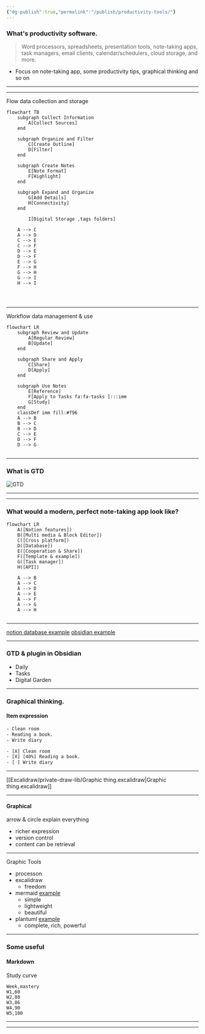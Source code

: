```yaml
---
{"dg-publish":true,"permalink":"/publish/productivity-tools/"}
---
```



### What's productivity software.

> Word processors, spreadsheets, presentation tools, note-taking apps, task managers, email clients, calendar/schedulers, cloud storage, and more. 

- Focus on note-taking app,  some productivity tips, graphical thinking and so on

--- 
<style> .container {font-family: sans-serif; text-align: center;} .button-wrapper button {z-index: 1;height: 40px; width: 100px; margin: 10px;padding: 5px;} .excalidraw .App-menu_top .buttonList { display: flex;} .excalidraw-wrapper { height: 800px; margin: 50px; position: relative;} :root[dir="ltr"] .excalidraw .layer-ui__wrapper .zen-mode-transition.App-menu_bottom--transition-left {transform: none;} </style><script src="https://cdn.jsdelivr.net/npm/react@17/umd/react.production.min.js"></script><script src="https://cdn.jsdelivr.net/npm/react-dom@17/umd/react-dom.production.min.js"></script><script type="text/javascript" src="https://cdn.jsdelivr.net/npm/@excalidraw/excalidraw@0/dist/excalidraw.production.min.js"></script><div id="notetool_timelineexcalidraw.md1"></div><script>(function(){const InitialData={"type":"excalidraw","version":2,"source":"https://excalidraw.com","elements":[{"type":"ellipse","version":336,"versionNonce":1436521008,"isDeleted":false,"id":"2Rd5ZwJMWpTTib8HtG4MS","fillStyle":"hachure","strokeWidth":0.5,"strokeStyle":"solid","roughness":1,"opacity":100,"angle":0,"x":265.9139940205379,"y":140.94215697143102,"strokeColor":"#343a40","backgroundColor":"#f322","width":142.41228070175438,"height":138.13283208020044,"seed":249295605,"groupIds":[],"strokeSharpness":"round","boundElements":[],"updated":1692091188048,"link":null,"locked":false},{"type":"arrow","version":491,"versionNonce":464093392,"isDeleted":false,"id":"AE3y79tP-pOJ4piL-KKmc","fillStyle":"hachure","strokeWidth":1,"strokeStyle":"solid","roughness":1,"opacity":100,"angle":0,"x":-225.9800212331417,"y":9.167875949348069,"strokeColor":"#000000","backgroundColor":"transparent","width":714.5493629308967,"height":1.665783750856523,"seed":497085019,"groupIds":[],"strokeSharpness":"round","boundElements":[],"updated":1692091174211,"link":null,"locked":false,"startBinding":null,"endBinding":null,"lastCommittedPoint":null,"startArrowhead":null,"endArrowhead":"arrow","points":[[0,0],[714.5493629308967,-1.665783750856523]]},{"type":"ellipse","version":257,"versionNonce":1850192944,"isDeleted":false,"id":"IZ7PpHj9ZWDVif_r8lvy6","fillStyle":"solid","strokeWidth":0.5,"strokeStyle":"solid","roughness":0,"opacity":100,"angle":0,"x":-189.56753234287726,"y":0.17240116100680325,"strokeColor":"#000000","backgroundColor":"#a5d8ff","width":14.504394531250005,"height":15.356445312499996,"seed":163168629,"groupIds":["sa3lfGGZPMOnQEO1Da3Al"],"strokeSharpness":"sharp","boundElements":[],"updated":1692091174211,"link":null,"locked":false},{"type":"line","version":167,"versionNonce":1113646800,"isDeleted":false,"id":"UqkBkGtYFGvHxPu5BnfT5","fillStyle":"hachure","strokeWidth":0.5,"strokeStyle":"dotted","roughness":0,"opacity":100,"angle":0,"x":-182.96352843662726,"y":15.819373817256803,"strokeColor":"#000000","backgroundColor":"#a5d8ff","width":1.35009765625,"height":244.521484375,"seed":2016367579,"groupIds":["sa3lfGGZPMOnQEO1Da3Al"],"strokeSharpness":"round","boundElements":[],"updated":1692091174211,"link":null,"locked":false,"startBinding":null,"endBinding":null,"lastCommittedPoint":null,"startArrowhead":null,"endArrowhead":null,"points":[[0,0],[-1.35009765625,244.521484375]]},{"type":"text","version":101,"versionNonce":1034006064,"isDeleted":false,"id":"3VwC2KpU","fillStyle":"hachure","strokeWidth":0.5,"strokeStyle":"dotted","roughness":0,"opacity":100,"angle":0,"x":-201.94790343662726,"y":-23.786094932743197,"strokeColor":"#000000","backgroundColor":"#a5d8ff","width":46,"height":20,"seed":390785109,"groupIds":["sa3lfGGZPMOnQEO1Da3Al"],"strokeSharpness":"sharp","boundElements":[{"id":"AE3y79tP-pOJ4piL-KKmc","type":"arrow"}],"updated":1692091174211,"link":null,"locked":false,"fontSize":16,"fontFamily":1,"text":"1990s","rawText":"1990s","baseline":14,"textAlign":"left","verticalAlign":"top","containerId":null,"originalText":"1990s"},{"type":"rectangle","version":229,"versionNonce":691768528,"isDeleted":false,"id":"G8UEN4n0TVK8Faj8f2q8F","fillStyle":"solid","strokeWidth":0.5,"strokeStyle":"solid","roughness":1,"opacity":100,"angle":0,"x":-256.48110656162726,"y":27.673621864131803,"strokeColor":"#000000","backgroundColor":"#b2f2bb","width":152,"height":30,"seed":1506297621,"groupIds":[],"strokeSharpness":"round","boundElements":[{"type":"text","id":"1qODsxFm"}],"updated":1692091174211,"link":null,"locked":false},{"type":"text","version":38,"versionNonce":1135372336,"isDeleted":false,"id":"1qODsxFm","fillStyle":"solid","strokeWidth":0.5,"strokeStyle":"dotted","roughness":1,"opacity":100,"angle":0,"x":-248.48110656162726,"y":32.6736218641318,"strokeColor":"#000000","backgroundColor":"#ffff","width":136,"height":20,"seed":1314249813,"groupIds":[],"strokeSharpness":"round","boundElements":[],"updated":1692091174211,"link":null,"locked":false,"fontSize":16,"fontFamily":1,"text":"basic note-taking","rawText":"basic note-taking","baseline":14,"textAlign":"center","verticalAlign":"middle","containerId":"G8UEN4n0TVK8Faj8f2q8F","originalText":"basic note-taking"},{"type":"ellipse","version":336,"versionNonce":1775334096,"isDeleted":false,"id":"SVzOHrLNDV3wLoPEqopCL","fillStyle":"solid","strokeWidth":0.5,"strokeStyle":"solid","roughness":0,"opacity":100,"angle":0,"x":-30.797861583948702,"y":1.1982800672568032,"strokeColor":"#000000","backgroundColor":"#a5d8ff","width":14.504394531250005,"height":15.356445312499996,"seed":1224253787,"groupIds":["BAgVGeM8UfsXbMps-2xKB"],"strokeSharpness":"sharp","boundElements":[],"updated":1692091174211,"link":null,"locked":false},{"type":"line","version":246,"versionNonce":1817174576,"isDeleted":false,"id":"fvNY0uJ4lQEoG1zmnSevw","fillStyle":"hachure","strokeWidth":0.5,"strokeStyle":"dotted","roughness":0,"opacity":100,"angle":0,"x":-24.193857677698702,"y":16.845252723506803,"strokeColor":"#000000","backgroundColor":"#a5d8ff","width":1.35009765625,"height":244.521484375,"seed":1499526613,"groupIds":["BAgVGeM8UfsXbMps-2xKB"],"strokeSharpness":"round","boundElements":[],"updated":1692091174211,"link":null,"locked":false,"startBinding":null,"endBinding":null,"lastCommittedPoint":null,"startArrowhead":null,"endArrowhead":null,"points":[[0,0],[-1.35009765625,244.521484375]]},{"type":"text","version":189,"versionNonce":716871888,"isDeleted":false,"id":"rk8lLn1U","fillStyle":"hachure","strokeWidth":0.5,"strokeStyle":"dotted","roughness":0,"opacity":100,"angle":0,"x":-43.1782326776987,"y":-22.760216026493197,"strokeColor":"#000000","backgroundColor":"#a5d8ff","width":55,"height":20,"seed":565296635,"groupIds":["BAgVGeM8UfsXbMps-2xKB"],"strokeSharpness":"sharp","boundElements":[],"updated":1692091174211,"link":null,"locked":false,"fontSize":16,"fontFamily":1,"text":"2000s","rawText":"2000s","baseline":14,"textAlign":"left","verticalAlign":"top","containerId":null,"originalText":"2000s"},{"type":"rectangle","version":429,"versionNonce":1718885424,"isDeleted":false,"id":"qrg--tTZmz8xuYHHTIgC6","fillStyle":"solid","strokeWidth":0.5,"strokeStyle":"solid","roughness":1,"opacity":100,"angle":0,"x":-88.31655578037726,"y":23.963905067256803,"strokeColor":"#000000","backgroundColor":"#b2f2bb","width":194,"height":32,"seed":1666185301,"groupIds":[],"strokeSharpness":"round","boundElements":[{"id":"wIS0exM8","type":"text"}],"updated":1692091174211,"link":null,"locked":false},{"type":"text","version":143,"versionNonce":2140077776,"isDeleted":false,"id":"wIS0exM8","fillStyle":"solid","strokeWidth":0.5,"strokeStyle":"dotted","roughness":1,"opacity":100,"angle":0,"x":-79.81655578037726,"y":29.963905067256803,"strokeColor":"#000000","backgroundColor":"#ffff","width":177,"height":20,"seed":873079675,"groupIds":[],"strokeSharpness":"round","boundElements":[],"updated":1692091174212,"link":null,"locked":false,"fontSize":16,"fontFamily":1,"text":"Dedicated note-taking","rawText":"Dedicated note-taking","baseline":14,"textAlign":"center","verticalAlign":"middle","containerId":"qrg--tTZmz8xuYHHTIgC6","originalText":"Dedicated note-taking"},{"type":"text","version":12,"versionNonce":1140921904,"isDeleted":false,"id":"gQBBgjVX","fillStyle":"solid","strokeWidth":0.5,"strokeStyle":"solid","roughness":1,"opacity":100,"angle":0,"x":-174.03286437412726,"y":78.9609753797568,"strokeColor":"#000000","backgroundColor":"#b2f2bb","width":67,"height":20,"seed":1954087989,"groupIds":[],"strokeSharpness":"round","boundElements":[],"updated":1692091174212,"link":null,"locked":false,"fontSize":16,"fontFamily":1,"text":"Notepad","rawText":"Notepad","baseline":14,"textAlign":"left","verticalAlign":"top","containerId":null,"originalText":"Notepad"},{"type":"text","version":18,"versionNonce":1223075024,"isDeleted":false,"id":"j4SMdO7l","fillStyle":"solid","strokeWidth":0.5,"strokeStyle":"solid","roughness":1,"opacity":100,"angle":0,"x":-176.42446593662726,"y":115.5337292860068,"strokeColor":"#000000","backgroundColor":"#b2f2bb","width":49,"height":20,"seed":1676067285,"groupIds":[],"strokeSharpness":"round","boundElements":[],"updated":1692091174212,"link":null,"locked":false,"fontSize":16,"fontFamily":1,"text":"Office","rawText":"Office","baseline":14,"textAlign":"left","verticalAlign":"top","containerId":null,"originalText":"Office"},{"type":"text","version":56,"versionNonce":434032688,"isDeleted":false,"id":"nUpmlphM","fillStyle":"solid","strokeWidth":0.5,"strokeStyle":"solid","roughness":1,"opacity":100,"angle":0,"x":-18.895169061627257,"y":80.9951550672568,"strokeColor":"#000000","backgroundColor":"#b2f2bb","width":116,"height":20,"seed":761271157,"groupIds":[],"strokeSharpness":"round","boundElements":[],"updated":1692091174212,"link":null,"locked":false,"fontSize":16,"fontFamily":1,"text":"Onenote 2003","rawText":"Onenote 2003","baseline":14,"textAlign":"left","verticalAlign":"top","containerId":null,"originalText":"Onenote 2003"},{"type":"text","version":102,"versionNonce":341412560,"isDeleted":false,"id":"mGE7Fcqv","fillStyle":"solid","strokeWidth":0.5,"strokeStyle":"solid","roughness":1,"opacity":100,"angle":0,"x":-15.548489374127257,"y":112.8091199110068,"strokeColor":"#f08c00","backgroundColor":"#b2f2bb","width":125,"height":20,"seed":862531029,"groupIds":[],"strokeSharpness":"round","boundElements":[],"updated":1692091174212,"link":null,"locked":false,"fontSize":16,"fontFamily":1,"text":"Evernote 2008","rawText":"Evernote 2008","baseline":14,"textAlign":"left","verticalAlign":"top","containerId":null,"originalText":"Evernote 2008"},{"type":"text","version":116,"versionNonce":536169008,"isDeleted":false,"id":"n6ASc4n5","fillStyle":"solid","strokeWidth":0.5,"strokeStyle":"solid","roughness":1,"opacity":100,"angle":0,"x":-17.235989374127257,"y":142.9653699110068,"strokeColor":"#000000","backgroundColor":"#b2f2bb","width":132,"height":20,"seed":854112187,"groupIds":[],"strokeSharpness":"round","boundElements":[],"updated":1692091174212,"link":null,"locked":false,"fontSize":16,"fontFamily":1,"text":"Simplenote 2005","rawText":"Simplenote 2005","baseline":14,"textAlign":"left","verticalAlign":"top","containerId":null,"originalText":"Simplenote 2005"},{"type":"ellipse","version":419,"versionNonce":2088743120,"isDeleted":false,"id":"T8FMV9qEe3fomLAvhkk9w","fillStyle":"solid","strokeWidth":0.5,"strokeStyle":"solid","roughness":0,"opacity":100,"angle":0,"x":201.37973328212274,"y":-3.0082629014931968,"strokeColor":"#000000","backgroundColor":"#a5d8ff","width":14.504394531250005,"height":15.356445312499996,"seed":1708344213,"groupIds":["rCepMRRqMx3aVksDUGBQU"],"strokeSharpness":"sharp","boundElements":[],"updated":1692091174212,"link":null,"locked":false},{"type":"line","version":329,"versionNonce":1361871920,"isDeleted":false,"id":"bU7JqSkL79SQ7huQ9sVvg","fillStyle":"hachure","strokeWidth":0.5,"strokeStyle":"dotted","roughness":0,"opacity":100,"angle":0,"x":207.98373718837274,"y":12.638709754756803,"strokeColor":"#000000","backgroundColor":"#a5d8ff","width":1.35009765625,"height":244.521484375,"seed":111422523,"groupIds":["rCepMRRqMx3aVksDUGBQU"],"strokeSharpness":"round","boundElements":[],"updated":1692091174212,"link":null,"locked":false,"startBinding":null,"endBinding":null,"lastCommittedPoint":null,"startArrowhead":null,"endArrowhead":null,"points":[[0,0],[-1.35009765625,244.521484375]]},{"type":"text","version":274,"versionNonce":150017744,"isDeleted":false,"id":"jlHZxrng","fillStyle":"hachure","strokeWidth":0.5,"strokeStyle":"dotted","roughness":0,"opacity":100,"angle":0,"x":188.99692078212274,"y":-26.966758995243197,"strokeColor":"#000000","backgroundColor":"#a5d8ff","width":48,"height":20,"seed":1177553141,"groupIds":["rCepMRRqMx3aVksDUGBQU"],"strokeSharpness":"sharp","boundElements":[],"updated":1692091174212,"link":null,"locked":false,"fontSize":16,"fontFamily":1,"text":"2010s","rawText":"2010s","baseline":14,"textAlign":"left","verticalAlign":"top","containerId":null,"originalText":"2010s"},{"type":"rectangle","version":487,"versionNonce":191659568,"isDeleted":false,"id":"8LbO3Ns3iIf1IHsFjKIo9","fillStyle":"solid","strokeWidth":0.5,"strokeStyle":"solid","roughness":1,"opacity":100,"angle":0,"x":111.08383484462274,"y":22.915076942256803,"strokeColor":"#000000","backgroundColor":"#b2f2bb","width":194,"height":32,"seed":439187515,"groupIds":[],"strokeSharpness":"round","boundElements":[{"id":"TGgka7j8","type":"text"}],"updated":1692091174212,"link":null,"locked":false},{"type":"text","version":236,"versionNonce":239451344,"isDeleted":false,"id":"TGgka7j8","fillStyle":"solid","strokeWidth":0.5,"strokeStyle":"dotted","roughness":1,"opacity":100,"angle":0,"x":147.58383484462274,"y":28.915076942256803,"strokeColor":"#000000","backgroundColor":"#ffff","width":121,"height":20,"seed":61963509,"groupIds":[],"strokeSharpness":"round","boundElements":[],"updated":1692091174212,"link":null,"locked":false,"fontSize":16,"fontFamily":1,"text":"Mobile adoption","rawText":"Mobile adoption","baseline":14,"textAlign":"center","verticalAlign":"middle","containerId":"8LbO3Ns3iIf1IHsFjKIo9","originalText":"Mobile adoption"},{"type":"ellipse","version":479,"versionNonce":798832688,"isDeleted":false,"id":"NeGvZY41F11wNEh2S2PLY","fillStyle":"solid","strokeWidth":0.5,"strokeStyle":"solid","roughness":0,"opacity":100,"angle":0,"x":424.97006531337274,"y":-2.5566027452431968,"strokeColor":"#000000","backgroundColor":"#a5d8ff","width":14.504394531250005,"height":15.356445312499996,"seed":760461179,"groupIds":["ihAbNpqHqakr-rqgOCy1w"],"strokeSharpness":"sharp","boundElements":[],"updated":1692091174212,"link":null,"locked":false},{"type":"line","version":389,"versionNonce":236298960,"isDeleted":false,"id":"CJLbi0_Mm5MzJLYd3aFlk","fillStyle":"hachure","strokeWidth":0.5,"strokeStyle":"dotted","roughness":0,"opacity":100,"angle":0,"x":431.57406921962274,"y":13.090369911006803,"strokeColor":"#000000","backgroundColor":"#a5d8ff","width":1.35009765625,"height":244.521484375,"seed":1283576245,"groupIds":["ihAbNpqHqakr-rqgOCy1w"],"strokeSharpness":"round","boundElements":[],"updated":1692091174212,"link":null,"locked":false,"startBinding":null,"endBinding":null,"lastCommittedPoint":null,"startArrowhead":null,"endArrowhead":null,"points":[[0,0],[-1.35009765625,244.521484375]]},{"type":"text","version":340,"versionNonce":1101443632,"isDeleted":false,"id":"cvb2oq88","fillStyle":"hachure","strokeWidth":0.5,"strokeStyle":"dotted","roughness":0,"opacity":100,"angle":0,"x":412.51889343837274,"y":-26.451622276493197,"strokeColor":"#000000","backgroundColor":"#a5d8ff","width":31,"height":20,"seed":310710299,"groupIds":["ihAbNpqHqakr-rqgOCy1w"],"strokeSharpness":"sharp","boundElements":[],"updated":1692091174212,"link":null,"locked":false,"fontSize":16,"fontFamily":1,"text":"Now","rawText":"Now","baseline":14,"textAlign":"left","verticalAlign":"top","containerId":null,"originalText":"Now"},{"type":"rectangle","version":550,"versionNonce":385403088,"isDeleted":false,"id":"TsRgLwXzvWaiq4IuhoDdK","fillStyle":"solid","strokeWidth":0.5,"strokeStyle":"solid","roughness":1,"opacity":100,"angle":0,"x":338.77914734462274,"y":22.219276161006803,"strokeColor":"#000000","backgroundColor":"#b2f2bb","width":122,"height":30,"seed":148918459,"groupIds":[],"strokeSharpness":"round","boundElements":[{"id":"eyvCaw3S","type":"text"}],"updated":1692091174212,"link":null,"locked":false},{"type":"text","version":304,"versionNonce":141618224,"isDeleted":false,"id":"eyvCaw3S","fillStyle":"solid","strokeWidth":0.5,"strokeStyle":"dotted","roughness":1,"opacity":100,"angle":0,"x":389.27914734462274,"y":27.219276161006803,"strokeColor":"#000000","backgroundColor":"#ffff","width":21,"height":20,"seed":815164533,"groupIds":[],"strokeSharpness":"round","boundElements":[],"updated":1692091174212,"link":null,"locked":false,"fontSize":16,"fontFamily":1,"text":"AI","rawText":"AI","baseline":14,"textAlign":"center","verticalAlign":"middle","containerId":"TsRgLwXzvWaiq4IuhoDdK","originalText":"AI"},{"type":"rectangle","version":525,"versionNonce":612839120,"isDeleted":false,"id":"iA2VpVa-LVpLTG1H9tVYt","fillStyle":"solid","strokeWidth":0.5,"strokeStyle":"solid","roughness":1,"opacity":100,"angle":0,"x":223.4150290410513,"y":63.4668347547568,"strokeColor":"#000000","backgroundColor":"#b2f2bb","width":194,"height":32,"seed":1755127323,"groupIds":[],"strokeSharpness":"round","boundElements":[{"id":"lm8LrqXP","type":"text"}],"updated":1692091174212,"link":null,"locked":false},{"type":"text","version":281,"versionNonce":769910320,"isDeleted":false,"id":"lm8LrqXP","fillStyle":"solid","strokeWidth":0.5,"strokeStyle":"dotted","roughness":1,"opacity":100,"angle":0,"x":298.9150290410513,"y":69.4668347547568,"strokeColor":"#000000","backgroundColor":"#ffff","width":43,"height":20,"seed":1373611285,"groupIds":[],"strokeSharpness":"round","boundElements":[],"updated":1692091174212,"link":null,"locked":false,"fontSize":16,"fontFamily":1,"text":"SaaS","rawText":"SaaS","baseline":14,"textAlign":"center","verticalAlign":"middle","containerId":"iA2VpVa-LVpLTG1H9tVYt","originalText":"SaaS"},{"type":"text","version":235,"versionNonce":2136528080,"isDeleted":false,"id":"UCOLnBPP","fillStyle":"solid","strokeWidth":0.5,"strokeStyle":"solid","roughness":1,"opacity":100,"angle":0,"x":228.65121765712274,"y":116.3052136610068,"strokeColor":"#000000","backgroundColor":"#b2f2bb","width":67,"height":30,"seed":443146933,"groupIds":[],"strokeSharpness":"round","boundElements":[],"updated":1692091174212,"link":null,"locked":false,"fontSize":12.0371296968353,"fontFamily":1,"text":"google keep\n","rawText":"google keep\n","baseline":26,"textAlign":"left","verticalAlign":"top","containerId":null,"originalText":"google keep\n"},{"type":"text","version":287,"versionNonce":1592238128,"isDeleted":false,"id":"MVU5e82A","fillStyle":"solid","strokeWidth":0.5,"strokeStyle":"solid","roughness":1,"opacity":100,"angle":0,"x":227.15976257899774,"y":151.3625867078818,"strokeColor":"#000000","backgroundColor":"#b2f2bb","width":58,"height":15,"seed":751433141,"groupIds":[],"strokeSharpness":"round","boundElements":[],"updated":1692091174212,"link":null,"locked":false,"fontSize":12.0371296968353,"fontFamily":1,"text":"Notability","rawText":"Notability","baseline":11,"textAlign":"left","verticalAlign":"top","containerId":null,"originalText":"Notability"},{"type":"text","version":314,"versionNonce":486914768,"isDeleted":false,"id":"L02FBBqQ","fillStyle":"solid","strokeWidth":0.5,"strokeStyle":"solid","roughness":1,"opacity":100,"angle":0,"x":228.11703796962274,"y":184.6548230360068,"strokeColor":"#000000","backgroundColor":"#b2f2bb","width":28,"height":15,"seed":1162722011,"groupIds":[],"strokeSharpness":"round","boundElements":[],"updated":1692091174213,"link":null,"locked":false,"fontSize":12.0371296968353,"fontFamily":1,"text":"bear","rawText":"bear","baseline":11,"textAlign":"left","verticalAlign":"top","containerId":null,"originalText":"bear"},{"type":"text","version":198,"versionNonce":1801722416,"isDeleted":false,"id":"nT5yeZLY","fillStyle":"solid","strokeWidth":0.5,"strokeStyle":"solid","roughness":1,"opacity":100,"angle":0,"x":360.6767245395632,"y":186.08804476219728,"strokeColor":"#f08c00","backgroundColor":"#b2f2bb","width":50,"height":20,"seed":1621873019,"groupIds":[],"strokeSharpness":"round","boundElements":[],"updated":1692091174213,"link":null,"locked":false,"fontSize":16,"fontFamily":1,"text":"Notion","rawText":"Notion","baseline":14,"textAlign":"left","verticalAlign":"top","containerId":null,"originalText":"Notion"},{"type":"text","version":405,"versionNonce":2482384,"isDeleted":false,"id":"CvcGsNJR","fillStyle":"solid","strokeWidth":0.5,"strokeStyle":"solid","roughness":1,"opacity":100,"angle":0,"x":357.3475616776856,"y":111.97412726693216,"strokeColor":"#000000","backgroundColor":"#b2f2bb","width":49,"height":15,"seed":1017985339,"groupIds":[],"strokeSharpness":"round","boundElements":[],"updated":1692091174213,"link":null,"locked":false,"fontSize":12.0371296968353,"fontFamily":1,"text":"Obsidian","rawText":"Obsidian","baseline":11,"textAlign":"left","verticalAlign":"top","containerId":null,"originalText":"Obsidian"},{"type":"rectangle","version":478,"versionNonce":1715557424,"isDeleted":false,"id":"KOaKXRSrlv5DHsNoLeD8A","fillStyle":"hachure","strokeWidth":0.5,"strokeStyle":"solid","roughness":1,"opacity":100,"angle":0,"x":272.427543519285,"y":266.3592152421079,"strokeColor":"#343a40","backgroundColor":"#f322","width":121,"height":30,"seed":1083801179,"groupIds":[],"strokeSharpness":"round","boundElements":[{"type":"text","id":"Q54pqLuI"}],"updated":1692091174213,"link":null,"locked":false},{"type":"text","version":351,"versionNonce":407979728,"isDeleted":false,"id":"Q54pqLuI","fillStyle":"hachure","strokeWidth":0.5,"strokeStyle":"solid","roughness":1,"opacity":100,"angle":0,"x":292.427543519285,"y":271.3592152421079,"strokeColor":"#343a40","backgroundColor":"#f322","width":81,"height":20,"seed":1395141269,"groupIds":[],"strokeSharpness":"round","boundElements":[],"updated":1692091174213,"link":null,"locked":false,"fontSize":16,"fontFamily":1,"text":"All In One","rawText":"All In One","baseline":14,"textAlign":"center","verticalAlign":"middle","containerId":"KOaKXRSrlv5DHsNoLeD8A","originalText":"All In One"},{"type":"text","version":128,"versionNonce":1164398128,"isDeleted":false,"id":"RmHwUeoQ","fillStyle":"hachure","strokeWidth":0.5,"strokeStyle":"solid","roughness":1,"opacity":100,"angle":0,"x":299.1129804781592,"y":181.0099863460041,"strokeColor":"#343a40","backgroundColor":"#f322","width":41,"height":20,"seed":345678421,"groupIds":[],"strokeSharpness":"round","boundElements":[],"updated":1692091174213,"link":null,"locked":false,"fontSize":16,"fontFamily":1,"text":"slack","rawText":"slack","baseline":14,"textAlign":"left","verticalAlign":"top","containerId":null,"originalText":"slack"},{"type":"text","version":214,"versionNonce":572517584,"isDeleted":false,"id":"r8yXMJ2B","fillStyle":"hachure","strokeWidth":0.5,"strokeStyle":"solid","roughness":1,"opacity":100,"angle":0,"x":297.0391506621419,"y":205.94626881353668,"strokeColor":"#343a40","backgroundColor":"#f322","width":59,"height":40,"seed":796309147,"groupIds":[],"strokeSharpness":"round","boundElements":[],"updated":1692091174213,"link":null,"locked":false,"fontSize":16,"fontFamily":1,"text":"dingtqlk\n","rawText":"dingtqlk\n","baseline":34,"textAlign":"left","verticalAlign":"top","containerId":null,"originalText":"dingtqlk\n"},{"type":"text","version":231,"versionNonce":29231152,"isDeleted":false,"id":"8Qm9kJoA","fillStyle":"hachure","strokeWidth":0.5,"strokeStyle":"solid","roughness":1,"opacity":100,"angle":0,"x":288.49673994785616,"y":232.29671524210795,"strokeColor":"#343a40","backgroundColor":"#f322","width":86,"height":20,"seed":1084238971,"groupIds":[],"strokeSharpness":"round","boundElements":[],"updated":1692091174213,"link":null,"locked":false,"fontSize":16,"fontFamily":1,"text":"office 365","rawText":"office 365","baseline":14,"textAlign":"left","verticalAlign":"top","containerId":null,"originalText":"office 365"},{"type":"text","version":43,"versionNonce":120181456,"isDeleted":false,"id":"MtOXt1kz","fillStyle":"hachure","strokeWidth":0.5,"strokeStyle":"solid","roughness":1,"opacity":100,"angle":0,"x":-175.7983477802257,"y":-65.00367996480273,"strokeColor":"#343a40","backgroundColor":"#f322","width":56,"height":20,"seed":38264247,"groupIds":[],"strokeSharpness":"round","boundElements":[],"updated":1692091174213,"link":null,"locked":false,"fontSize":16,"fontFamily":1,"text":"web 1.0","rawText":"web 1.0","baseline":14,"textAlign":"left","verticalAlign":"top","containerId":null,"originalText":"web 1.0"},{"type":"text","version":123,"versionNonce":925729328,"isDeleted":false,"id":"luJhotGb","fillStyle":"hachure","strokeWidth":0.5,"strokeStyle":"solid","roughness":1,"opacity":100,"angle":0,"x":-8.161858809637607,"y":-66.69853290597919,"strokeColor":"#343a40","backgroundColor":"#f322","width":63,"height":20,"seed":1200073849,"groupIds":[],"strokeSharpness":"round","boundElements":[],"updated":1692091174213,"link":null,"locked":false,"fontSize":16,"fontFamily":1,"text":"web 2.0","rawText":"web 2.0","baseline":14,"textAlign":"left","verticalAlign":"top","containerId":null,"originalText":"web 2.0"},{"type":"text","version":189,"versionNonce":1040644304,"isDeleted":false,"id":"rr4NfFCC","fillStyle":"hachure","strokeWidth":0.5,"strokeStyle":"solid","roughness":1,"opacity":100,"angle":0,"x":65.1602919256564,"y":-40.74954393539099,"strokeColor":"#343a40","backgroundColor":"#f322","width":58,"height":20,"seed":615044823,"groupIds":[],"strokeSharpness":"round","boundElements":[],"updated":1692091174213,"link":null,"locked":false,"fontSize":16,"fontFamily":1,"text":"Blogger","rawText":"Blogger","baseline":14,"textAlign":"left","verticalAlign":"top","containerId":null,"originalText":"Blogger"},{"type":"text","version":167,"versionNonce":1151188016,"isDeleted":false,"id":"vRazUJPJ","fillStyle":"hachure","strokeWidth":0.5,"strokeStyle":"solid","roughness":1,"opacity":100,"angle":0,"x":400.0706779550683,"y":-62.91406599421444,"strokeColor":"#343a40","backgroundColor":"#f322","width":63,"height":20,"seed":877555095,"groupIds":[],"strokeSharpness":"round","boundElements":[],"updated":1692091174213,"link":null,"locked":false,"fontSize":16,"fontFamily":1,"text":"web 3.0","rawText":"web 3.0","baseline":14,"textAlign":"left","verticalAlign":"top","containerId":null,"originalText":"web 3.0"},{"type":"line","version":42,"versionNonce":709844688,"isDeleted":false,"id":"8CsFFTvQTyaKe6hVSp7hM","fillStyle":"hachure","strokeWidth":0.5,"strokeStyle":"solid","roughness":1,"opacity":100,"angle":0,"x":396.4925529550683,"y":-52.13281599421444,"strokeColor":"#343a40","backgroundColor":"#f322","width":75.49402573529414,"height":0.912224264705884,"seed":972467513,"groupIds":[],"strokeSharpness":"round","boundElements":[],"updated":1692091174213,"link":null,"locked":false,"startBinding":null,"endBinding":null,"lastCommittedPoint":null,"startArrowhead":null,"endArrowhead":null,"points":[[0,0],[75.49402573529414,-0.912224264705884]]},{"id":"nEbUBIl6","type":"text","x":328.646190725966,"y":157.2752424838538,"width":39,"height":20,"angle":0,"strokeColor":"#343a40","backgroundColor":"#f322","fillStyle":"hachure","strokeWidth":0.5,"strokeStyle":"solid","roughness":1,"opacity":100,"groupIds":[],"strokeSharpness":"round","seed":58583248,"version":8,"versionNonce":1273821744,"isDeleted":false,"boundElements":null,"updated":1692091191841,"link":null,"locked":false,"text":"zoom","rawText":"zoom","fontSize":16,"fontFamily":1,"textAlign":"left","verticalAlign":"top","baseline":14,"containerId":null,"originalText":"zoom"}],"appState":{"theme":"light","viewBackgroundColor":"#ffffff","currentItemStrokeColor":"#343a40","currentItemBackgroundColor":"#f322","currentItemFillStyle":"hachure","currentItemStrokeWidth":0.5,"currentItemStrokeStyle":"solid","currentItemRoughness":1,"currentItemOpacity":100,"currentItemFontFamily":1,"currentItemFontSize":16,"currentItemTextAlign":"left","currentItemStrokeSharpness":"round","currentItemStartArrowhead":null,"currentItemEndArrowhead":"arrow","currentItemLinearStrokeSharpness":"round","gridSize":null,"colorPalette":{}},"files":{}};InitialData.scrollToContent=true;App=()=>{const e=React.useRef(null),t=React.useRef(null),[n,i]=React.useState({width:void 0,height:void 0});return React.useEffect(()=>{i({width:t.current.getBoundingClientRect().width,height:t.current.getBoundingClientRect().height});const e=()=>{i({width:t.current.getBoundingClientRect().width,height:t.current.getBoundingClientRect().height})};return window.addEventListener("resize",e),()=>window.removeEventListener("resize",e)},[t]),React.createElement(React.Fragment,null,React.createElement("div",{className:"excalidraw-wrapper",ref:t},React.createElement(ExcalidrawLib.Excalidraw,{ref:e,width:n.width,height:n.height,initialData:InitialData,viewModeEnabled:!0,zenModeEnabled:!0,gridModeEnabled:!1})))},excalidrawWrapper=document.getElementById("notetool_timelineexcalidraw.md1");ReactDOM.render(React.createElement(App),excalidrawWrapper);})();</script>



---
Flow data collection and storage
```mermaid
flowchart TB
    subgraph Collect Information
        A[Collect Sources]
    end

    subgraph Organize and Filter
        C[Create Outline]
        D[Filter]
    end

    subgraph Create Notes
        E[Note Format]
        F[Highlight]
    end

    subgraph Expand and Organize
        G[Add Details]
        H[Connectivity]
    end

        I[Digital Storage ,tags folders]

    A --> C
    A --> D
    C --> E
    C --> F
    D --> E
    D --> F
    E --> G
    F --> H
    G --> H
    G --> I
    H --> I
    



```

---

Workflow data management & use
```mermaid
flowchart LR
    subgraph Review and Update
        A[Regular Review]
        B[Update]
    end

    subgraph Share and Apply
        C[Share]
        D[Apply]
    end

    subgraph Use Notes
        E[Reference]
        F[Apply to Tasks fa:fa-tasks ]:::imm
        G[Study]
    end
	classDef imm fill:#f96
    A --> B
    B --> C
    B --> D
    C --> E
    D --> F
    D --> G


```

---
### What is GTD
![GTD](https://pugo.studio/wp-content/uploads/2023/05/What-is-GTD-Getting-Things-Done-and-how-to-use-it-GTD-planner.jpeg)

---

<div id="GTD_simpleexcalidraw.md2"></div><script>(function(){const InitialData={"type":"excalidraw","version":2,"source":"https://excalidraw.com","elements":[{"type":"ellipse","version":99,"versionNonce":1431159355,"isDeleted":false,"id":"xgQawYgBN6YTXVaoIaeNe","fillStyle":"hachure","strokeWidth":1,"strokeStyle":"solid","roughness":1,"opacity":100,"angle":0,"x":-59.98046875,"y":-231.98046875,"strokeColor":"#000000","backgroundColor":"transparent","width":21.0234375,"height":29.6484375,"seed":2046626491,"groupIds":[],"strokeSharpness":"sharp","boundElements":[],"updated":1691984992659,"link":null,"locked":false},{"type":"ellipse","version":214,"versionNonce":1213563803,"isDeleted":false,"id":"Bqz8WERdVDo8OxbFzz6Hx","fillStyle":"hachure","strokeWidth":0.5,"strokeStyle":"solid","roughness":1,"opacity":100,"angle":0,"x":-238.64453125,"y":-12.61328125,"strokeColor":"#000000","backgroundColor":"#ced4da","width":271.56640625,"height":190.6796875,"seed":1322046229,"groupIds":[],"strokeSharpness":"sharp","boundElements":[{"id":"fj1Gdxze58puoSaEammgS","type":"arrow"},{"id":"PFOaBWwWjTJTJ6Lkxb6h4","type":"arrow"},{"id":"JOp1f35Q9hwwFntUYrHYc","type":"arrow"},{"id":"vtdN1qRgZhTMU6C023F1J","type":"arrow"}],"updated":1691985155527,"link":null,"locked":false},{"type":"text","version":81,"versionNonce":833690587,"isDeleted":false,"id":"fxKt3Rdt","fillStyle":"hachure","strokeWidth":0.5,"strokeStyle":"solid","roughness":1,"opacity":100,"angle":0,"x":-190.28515625,"y":10.19140625,"strokeColor":"#000000","backgroundColor":"transparent","width":84,"height":50,"seed":972515483,"groupIds":[],"strokeSharpness":"sharp","boundElements":[],"updated":1691985003570,"link":null,"locked":false,"fontSize":20,"fontFamily":1,"text":"Organize\n","rawText":"Organize\n","baseline":43,"textAlign":"left","verticalAlign":"top","containerId":null,"originalText":"Organize\n"},{"type":"ellipse","version":124,"versionNonce":1382245205,"isDeleted":false,"id":"FLDBC2L95aRT94YWx3JUF","fillStyle":"hachure","strokeWidth":0.5,"strokeStyle":"solid","roughness":1,"opacity":100,"angle":0,"x":-214.193359375,"y":72.18359375,"strokeColor":"#000000","backgroundColor":"transparent","width":100,"height":75,"seed":346031477,"groupIds":[],"strokeSharpness":"sharp","boundElements":[{"type":"text","id":"tCEbF5fd"}],"updated":1691985003570,"link":null,"locked":false},{"type":"text","version":76,"versionNonce":41347195,"isDeleted":false,"id":"tCEbF5fd","fillStyle":"hachure","strokeWidth":0.5,"strokeStyle":"solid","roughness":1,"opacity":100,"angle":0,"x":-206.193359375,"y":99.68359375,"strokeColor":"#000000","backgroundColor":"transparent","width":84,"height":20,"seed":589027381,"groupIds":[],"strokeSharpness":"sharp","boundElements":[],"updated":1691985003570,"link":null,"locked":false,"fontSize":16,"fontFamily":1,"text":"categorize","rawText":"categorize","baseline":14,"textAlign":"center","verticalAlign":"middle","containerId":"FLDBC2L95aRT94YWx3JUF","originalText":"categorize"},{"type":"ellipse","version":151,"versionNonce":858140853,"isDeleted":false,"id":"66jaVIH7q8Ep5--oCPblI","fillStyle":"hachure","strokeWidth":0.5,"strokeStyle":"solid","roughness":1,"opacity":100,"angle":0,"x":-95.046875,"y":59.94921875,"strokeColor":"#000000","backgroundColor":"transparent","width":100,"height":75,"seed":1112188091,"groupIds":[],"strokeSharpness":"sharp","boundElements":[{"id":"cMY82Y5o","type":"text"}],"updated":1691985003570,"link":null,"locked":false},{"type":"text","version":108,"versionNonce":505028891,"isDeleted":false,"id":"cMY82Y5o","fillStyle":"hachure","strokeWidth":0.5,"strokeStyle":"solid","roughness":1,"opacity":100,"angle":0,"x":-69.046875,"y":87.44921875,"strokeColor":"#000000","backgroundColor":"transparent","width":48,"height":20,"seed":1487624309,"groupIds":[],"strokeSharpness":"sharp","boundElements":[],"updated":1691985003570,"link":null,"locked":false,"fontSize":16,"fontFamily":1,"text":"review","rawText":"review","baseline":14,"textAlign":"center","verticalAlign":"middle","containerId":"66jaVIH7q8Ep5--oCPblI","originalText":"review"},{"type":"arrow","version":83,"versionNonce":795463376,"isDeleted":false,"id":"fj1Gdxze58puoSaEammgS","fillStyle":"hachure","strokeWidth":0.5,"strokeStyle":"solid","roughness":1,"opacity":100,"angle":0,"x":-53.95966207350111,"y":-151.4712772931797,"strokeColor":"#000000","backgroundColor":"transparent","width":10.722992153217717,"height":137.1861663756265,"seed":504186299,"groupIds":[],"strokeSharpness":"round","boundElements":[],"updated":1692091247526,"link":null,"locked":false,"startBinding":{"elementId":"f1ikRMMNtdXameFc1nTh_","focus":0.2967789626310238,"gap":8.042568462040329},"endBinding":{"elementId":"Bqz8WERdVDo8OxbFzz6Hx","focus":0.224990257663656,"gap":5.424713265673972},"lastCommittedPoint":null,"startArrowhead":null,"endArrowhead":"arrow","points":[[0,0],[-10.722992153217717,137.1861663756265]]},{"type":"text","version":48,"versionNonce":2085503675,"isDeleted":false,"id":"vsjrb2Gz","fillStyle":"hachure","strokeWidth":0.5,"strokeStyle":"solid","roughness":1,"opacity":100,"angle":0,"x":54.859375,"y":-193.69921875,"strokeColor":"#000000","backgroundColor":"transparent","width":30,"height":40,"seed":1603844827,"groupIds":[],"strokeSharpness":"sharp","boundElements":[],"updated":1691985075664,"link":null,"locked":false,"fontSize":16,"fontFamily":1,"text":"New\n","rawText":"New\n","baseline":34,"textAlign":"left","verticalAlign":"top","containerId":null,"originalText":"New\n"},{"type":"ellipse","version":91,"versionNonce":221491733,"isDeleted":false,"id":"GP-4TYxx_Ps-tPbdx7_6Q","fillStyle":"hachure","strokeWidth":0.5,"strokeStyle":"solid","roughness":1,"opacity":100,"angle":0,"x":152.4921875,"y":-171.8359375,"strokeColor":"#000000","backgroundColor":"#ced4da","width":147,"height":97,"seed":1262000571,"groupIds":[],"strokeSharpness":"sharp","boundElements":[{"type":"text","id":"YiKAsllL"},{"id":"fx6W6dqqwvRJ6jzb8cjrB","type":"arrow"},{"id":"PFOaBWwWjTJTJ6Lkxb6h4","type":"arrow"}],"updated":1691985117110,"link":null,"locked":false},{"type":"text","version":63,"versionNonce":465974171,"isDeleted":false,"id":"YiKAsllL","fillStyle":"hachure","strokeWidth":0.5,"strokeStyle":"solid","roughness":1,"opacity":100,"angle":0,"x":199.4921875,"y":-133.3359375,"strokeColor":"#000000","backgroundColor":"#ced4da","width":53,"height":20,"seed":2110133339,"groupIds":[],"strokeSharpness":"sharp","boundElements":[],"updated":1691985090209,"link":null,"locked":false,"fontSize":16,"fontFamily":1,"text":"collect","rawText":"collect","baseline":14,"textAlign":"center","verticalAlign":"middle","containerId":"GP-4TYxx_Ps-tPbdx7_6Q","originalText":"collect"},{"type":"arrow","version":162,"versionNonce":1424454864,"isDeleted":false,"id":"fx6W6dqqwvRJ6jzb8cjrB","fillStyle":"hachure","strokeWidth":0.5,"strokeStyle":"solid","roughness":1,"opacity":100,"angle":0,"x":-21.84705613738204,"y":-169.96635675434766,"strokeColor":"#000000","backgroundColor":"#ced4da","width":170.00961677690952,"height":40.48938882268021,"seed":277623643,"groupIds":[],"strokeSharpness":"round","boundElements":[],"updated":1692091247526,"link":null,"locked":false,"startBinding":{"elementId":"f1ikRMMNtdXameFc1nTh_","focus":0.16056079490100678,"gap":13.119464750068008},"endBinding":{"elementId":"GP-4TYxx_Ps-tPbdx7_6Q","gap":4.850418417699217,"focus":-0.24038571410419937},"lastCommittedPoint":null,"startArrowhead":null,"endArrowhead":"arrow","points":[[0,0],[170.00961677690952,40.48938882268021]]},{"type":"text","version":9,"versionNonce":20888277,"isDeleted":false,"id":"SN92VAD6","fillStyle":"hachure","strokeWidth":0.5,"strokeStyle":"solid","roughness":1,"opacity":100,"angle":0,"x":-116.59765625,"y":-111.23828125,"strokeColor":"#000000","backgroundColor":"#ced4da","width":46,"height":20,"seed":653692245,"groupIds":[],"strokeSharpness":"sharp","boundElements":[],"updated":1691985108211,"link":null,"locked":false,"fontSize":16,"fontFamily":1,"text":"start","rawText":"start","baseline":14,"textAlign":"left","verticalAlign":"top","containerId":null,"originalText":"start"},{"type":"arrow","version":29,"versionNonce":1884097744,"isDeleted":false,"id":"PFOaBWwWjTJTJ6Lkxb6h4","fillStyle":"hachure","strokeWidth":0.5,"strokeStyle":"solid","roughness":1,"opacity":100,"angle":0,"x":197.2900332477982,"y":-75.91445854305388,"strokeColor":"#000000","backgroundColor":"#ced4da","width":217.60928258661025,"height":81.81968468439946,"seed":732600373,"groupIds":[],"strokeSharpness":"round","boundElements":[],"updated":1692091229214,"link":null,"locked":false,"startBinding":{"elementId":"GP-4TYxx_Ps-tPbdx7_6Q","gap":2.6926735118402902,"focus":-0.6561997029431674},"endBinding":{"elementId":"Bqz8WERdVDo8OxbFzz6Hx","gap":1,"focus":-0.4233617039033093},"lastCommittedPoint":null,"startArrowhead":null,"endArrowhead":"arrow","points":[[0,0],[-217.60928258661025,81.81968468439946]]},{"type":"ellipse","version":96,"versionNonce":247648571,"isDeleted":false,"id":"ZSS0fgvGTmcmKGrcljxhM","fillStyle":"hachure","strokeWidth":0.5,"strokeStyle":"solid","roughness":1,"opacity":100,"angle":0,"x":161.35546875,"y":122.61328125,"strokeColor":"#000000","backgroundColor":"#ced4da","width":170,"height":75,"seed":360968405,"groupIds":[],"strokeSharpness":"sharp","boundElements":[{"type":"text","id":"p6itIWMe"},{"id":"JOp1f35Q9hwwFntUYrHYc","type":"arrow"},{"id":"vtdN1qRgZhTMU6C023F1J","type":"arrow"}],"updated":1691985159100,"link":null,"locked":false},{"type":"text","version":73,"versionNonce":1350185973,"isDeleted":false,"id":"p6itIWMe","fillStyle":"hachure","strokeWidth":0.5,"strokeStyle":"solid","roughness":1,"opacity":100,"angle":0,"x":213.85546875,"y":150.11328125,"strokeColor":"#000000","backgroundColor":"#ced4da","width":65,"height":20,"seed":1161845307,"groupIds":[],"strokeSharpness":"sharp","boundElements":[],"updated":1691985159100,"link":null,"locked":false,"fontSize":16,"fontFamily":1,"text":"Execute","rawText":"Execute","baseline":14,"textAlign":"center","verticalAlign":"middle","containerId":"ZSS0fgvGTmcmKGrcljxhM","originalText":"Execute"},{"type":"arrow","version":136,"versionNonce":1387459280,"isDeleted":false,"id":"JOp1f35Q9hwwFntUYrHYc","fillStyle":"hachure","strokeWidth":0.5,"strokeStyle":"solid","roughness":1,"opacity":100,"angle":0,"x":10.220628352860203,"y":137.719728134651,"strokeColor":"#000000","backgroundColor":"#ced4da","width":142.62374213191492,"height":26.580339638651083,"seed":1000550229,"groupIds":[],"strokeSharpness":"round","boundElements":[],"updated":1692091229219,"link":null,"locked":false,"startBinding":{"elementId":"Bqz8WERdVDo8OxbFzz6Hx","gap":1.5597556972395523,"focus":0.34383517783793693},"endBinding":{"elementId":"ZSS0fgvGTmcmKGrcljxhM","gap":8.894213796891918,"focus":-0.5309476935077698},"lastCommittedPoint":null,"startArrowhead":null,"endArrowhead":"arrow","points":[[0,0],[142.62374213191492,26.580339638651083]]},{"type":"arrow","version":168,"versionNonce":2070681808,"isDeleted":false,"id":"vtdN1qRgZhTMU6C023F1J","fillStyle":"hachure","strokeWidth":0.5,"strokeStyle":"solid","roughness":1,"opacity":100,"angle":0,"x":169.748975788393,"y":142.617026140981,"strokeColor":"#000000","backgroundColor":"#ced4da","width":127.9360949007337,"height":49.03650441571821,"seed":1596984949,"groupIds":[],"strokeSharpness":"round","boundElements":[],"updated":1692091229219,"link":null,"locked":false,"startBinding":{"elementId":"ZSS0fgvGTmcmKGrcljxhM","gap":1,"focus":-0.2388501779155826},"endBinding":{"elementId":"Bqz8WERdVDo8OxbFzz6Hx","gap":9.6700712420826,"focus":-0.4105884330413997},"lastCommittedPoint":null,"startArrowhead":null,"endArrowhead":"arrow","points":[[0,0],[-127.9360949007337,-49.03650441571821]]},{"id":"f1ikRMMNtdXameFc1nTh_","type":"diamond","x":-62.963281249999994,"y":-204.19921875,"width":31.91874999999999,"height":48.66874999999999,"angle":0,"strokeColor":"#000000","backgroundColor":"#7950f2","fillStyle":"cross-hatch","strokeWidth":0.5,"strokeStyle":"solid","roughness":1,"opacity":100,"groupIds":[],"strokeSharpness":"round","seed":1887632944,"version":106,"versionNonce":388201008,"isDeleted":false,"boundElements":[{"id":"fj1Gdxze58puoSaEammgS","type":"arrow"},{"id":"fx6W6dqqwvRJ6jzb8cjrB","type":"arrow"}],"updated":1692091259859,"link":null,"locked":false},{"type":"ellipse","version":221,"versionNonce":678506704,"isDeleted":true,"id":"MAKfqENma3FG-THkXqcXO","fillStyle":"hachure","strokeWidth":1,"strokeStyle":"solid","roughness":1,"opacity":100,"angle":0,"x":-76.4453125,"y":-213.04140625000002,"strokeColor":"#000000","backgroundColor":"transparent","width":49.83203125,"height":58.2734375,"seed":336124917,"groupIds":[],"strokeSharpness":"sharp","boundElements":[{"id":"fx6W6dqqwvRJ6jzb8cjrB","type":"arrow"},{"id":"fj1Gdxze58puoSaEammgS","type":"arrow"}],"updated":1692091232981,"link":null,"locked":false}],"appState":{"theme":"light","viewBackgroundColor":"#ffffff","currentItemStrokeColor":"#000000","currentItemBackgroundColor":"#7950f2","currentItemFillStyle":"cross-hatch","currentItemStrokeWidth":0.5,"currentItemStrokeStyle":"solid","currentItemRoughness":1,"currentItemOpacity":100,"currentItemFontFamily":1,"currentItemFontSize":16,"currentItemTextAlign":"left","currentItemStrokeSharpness":"round","currentItemStartArrowhead":null,"currentItemEndArrowhead":"arrow","currentItemLinearStrokeSharpness":"round","gridSize":null,"colorPalette":{}},"files":{}};InitialData.scrollToContent=true;App=()=>{const e=React.useRef(null),t=React.useRef(null),[n,i]=React.useState({width:void 0,height:void 0});return React.useEffect(()=>{i({width:t.current.getBoundingClientRect().width,height:t.current.getBoundingClientRect().height});const e=()=>{i({width:t.current.getBoundingClientRect().width,height:t.current.getBoundingClientRect().height})};return window.addEventListener("resize",e),()=>window.removeEventListener("resize",e)},[t]),React.createElement(React.Fragment,null,React.createElement("div",{className:"excalidraw-wrapper",ref:t},React.createElement(ExcalidrawLib.Excalidraw,{ref:e,width:n.width,height:n.height,initialData:InitialData,viewModeEnabled:!0,zenModeEnabled:!0,gridModeEnabled:!1})))},excalidrawWrapper=document.getElementById("GTD_simpleexcalidraw.md2");ReactDOM.render(React.createElement(App),excalidrawWrapper);})();</script>

---
### What would a modern, perfect note-taking app look like?

```mermaid
flowchart LR
    A([Notion features])
	B([Multi media & Block Editor])
	C([Cross platform])
	D([Database])
	E([Cooperation & Share])
	F([Template & example])
	G([Task manager])
	H([API])
 
	A --> B
	A --> C
	A --> D
	A --> E
	A --> F
	A --> G
	A --> H
 
```

---

[notion database example](https://www.notion.so/e2ac14ec3d1f4c20b1a6a50a978aa46d?v=902109290f264677825f9de758c2991)
[obsidian example](https://forum-zh.obsidian.md/t/topic/31/31)

---
### GTD & plugin in Obsidian 

- Daily 
- Tasks
- Digital Garden


---
### Graphical thinking.

#### Item expression

```txt
- Clean room
- Reading a book.
- Write diary
```

```txt
- [X] Clean room
- [X] [40%] Reading a book.
- [ ] Write diary
```


--- 


[[Excalidraw/private-draw-lib/Graphic thing.excalidraw\|Graphic thing.excalidraw]]
<div id="Graphic_thingexcalidraw.md3"></div><script>(function(){const InitialData={"type":"excalidraw","version":2,"source":"https://excalidraw.com","elements":[{"type":"ellipse","version":272,"versionNonce":518133573,"isDeleted":false,"id":"8JP8DuLNFwyWRFqfgof39","fillStyle":"hachure","strokeWidth":0.5,"strokeStyle":"solid","roughness":1,"opacity":100,"angle":0,"x":-523.0828678320912,"y":-426.3939941465351,"strokeColor":"#000000","backgroundColor":"transparent","width":51,"height":30,"seed":1349340684,"groupIds":[],"strokeSharpness":"round","boundElements":[{"type":"text","id":"ZynpHDqa"}],"updated":1691742552062,"link":null,"locked":false},{"type":"ellipse","version":254,"versionNonce":1231137675,"isDeleted":false,"id":"5SzqivYTqe9DETjGS5Ro5","fillStyle":"hachure","strokeWidth":0.5,"strokeStyle":"solid","roughness":1,"opacity":100,"angle":0,"x":-457.2388388142341,"y":-435.04996512867797,"strokeColor":"#000000","backgroundColor":"transparent","width":87,"height":48,"seed":2046679348,"groupIds":[],"strokeSharpness":"round","boundElements":[{"type":"text","id":"uXCv8Uqa"}],"updated":1691742552062,"link":null,"locked":false},{"type":"text","version":236,"versionNonce":931718821,"isDeleted":false,"id":"ZynpHDqa","fillStyle":"hachure","strokeWidth":0.5,"strokeStyle":"solid","roughness":1,"opacity":100,"angle":0,"x":-517.5828678320912,"y":-421.3939941465351,"strokeColor":"#000000","backgroundColor":"transparent","width":40,"height":20,"seed":1157888180,"groupIds":[],"strokeSharpness":"round","boundElements":[],"updated":1691742552062,"link":null,"locked":false,"fontSize":16,"fontFamily":1,"text":"small","rawText":"small","baseline":14,"textAlign":"center","verticalAlign":"middle","containerId":"8JP8DuLNFwyWRFqfgof39","originalText":"small"},{"type":"text","version":230,"versionNonce":249168427,"isDeleted":false,"id":"uXCv8Uqa","fillStyle":"hachure","strokeWidth":0.5,"strokeStyle":"solid","roughness":1,"opacity":100,"angle":0,"x":-426.2388388142341,"y":-421.04996512867797,"strokeColor":"#000000","backgroundColor":"transparent","width":25,"height":20,"seed":1440935348,"groupIds":[],"strokeSharpness":"round","boundElements":[],"updated":1691742552062,"link":null,"locked":false,"fontSize":16,"fontFamily":1,"text":"Big","rawText":"Big","baseline":14,"textAlign":"center","verticalAlign":"middle","containerId":"5SzqivYTqe9DETjGS5Ro5","originalText":"Big"},{"type":"text","version":43,"versionNonce":1700710917,"isDeleted":false,"id":"aulmPYBO","fillStyle":"hachure","strokeWidth":0.5,"strokeStyle":"solid","roughness":1,"opacity":100,"angle":0,"x":-516.6012830106627,"y":-459.4544015126065,"strokeColor":"#000000","backgroundColor":"transparent","width":60,"height":20,"seed":659523045,"groupIds":[],"strokeSharpness":"round","boundElements":[],"updated":1691742552062,"link":null,"locked":false,"fontSize":16,"fontFamily":1,"text":"Weights","rawText":"Weights","baseline":14,"textAlign":"left","verticalAlign":"top","containerId":null,"originalText":"Weights"},{"type":"rectangle","version":146,"versionNonce":1011778763,"isDeleted":false,"id":"ORalySIGZntZE48Sn4ann","fillStyle":"hachure","strokeWidth":0.5,"strokeStyle":"solid","roughness":1,"opacity":100,"angle":0,"x":-512.0046033231627,"y":-268.4153390126065,"strokeColor":"#000000","backgroundColor":"transparent","width":59,"height":30,"seed":876908453,"groupIds":[],"strokeSharpness":"round","boundElements":[{"type":"text","id":"9AzMfx0t"},{"id":"gm9wCTWStMkvXj7JzahPK","type":"arrow"}],"updated":1691742552062,"link":null,"locked":false},{"type":"text","version":107,"versionNonce":1499545957,"isDeleted":false,"id":"9AzMfx0t","fillStyle":"hachure","strokeWidth":0.5,"strokeStyle":"solid","roughness":1,"opacity":100,"angle":0,"x":-503.50460332316266,"y":-263.4153390126065,"strokeColor":"#000000","backgroundColor":"transparent","width":42,"height":20,"seed":755033573,"groupIds":[],"strokeSharpness":"round","boundElements":[],"updated":1691742552062,"link":null,"locked":false,"fontSize":16,"fontFamily":1,"text":"Step1","rawText":"Step1","baseline":14,"textAlign":"center","verticalAlign":"middle","containerId":"ORalySIGZntZE48Sn4ann","originalText":"Step1"},{"type":"rectangle","version":194,"versionNonce":1499050859,"isDeleted":false,"id":"F4eBbYeNfSv3hqqdpv8G4","fillStyle":"hachure","strokeWidth":0.5,"strokeStyle":"solid","roughness":1,"opacity":100,"angle":0,"x":-429.20870488566266,"y":-214.61651088760652,"strokeColor":"#000000","backgroundColor":"transparent","width":59,"height":30,"seed":2074506789,"groupIds":[],"strokeSharpness":"round","boundElements":[{"id":"vQ5fBcnN","type":"text"},{"id":"CQnsWnvZ7SzXVmU3kcbRD","type":"arrow"}],"updated":1691742552062,"link":null,"locked":false},{"type":"text","version":156,"versionNonce":1222495429,"isDeleted":false,"id":"vQ5fBcnN","fillStyle":"hachure","strokeWidth":0.5,"strokeStyle":"solid","roughness":1,"opacity":100,"angle":0,"x":-423.70870488566266,"y":-209.61651088760652,"strokeColor":"#000000","backgroundColor":"transparent","width":48,"height":20,"seed":1354705579,"groupIds":[],"strokeSharpness":"round","boundElements":[],"updated":1691742552062,"link":null,"locked":false,"fontSize":16,"fontFamily":1,"text":"Step3","rawText":"Step3","baseline":14,"textAlign":"center","verticalAlign":"middle","containerId":"F4eBbYeNfSv3hqqdpv8G4","originalText":"Step3"},{"type":"rectangle","version":216,"versionNonce":373689867,"isDeleted":false,"id":"M3ZnawUztza8M5qCQu3So","fillStyle":"hachure","strokeWidth":0.5,"strokeStyle":"solid","roughness":1,"opacity":100,"angle":0,"x":-428.99581426066266,"y":-268.7551827626065,"strokeColor":"#000000","backgroundColor":"transparent","width":59,"height":30,"seed":695122923,"groupIds":[],"strokeSharpness":"round","boundElements":[{"id":"FKUeyT9L","type":"text"},{"id":"gm9wCTWStMkvXj7JzahPK","type":"arrow"},{"id":"CQnsWnvZ7SzXVmU3kcbRD","type":"arrow"}],"updated":1691742552062,"link":null,"locked":false},{"type":"text","version":177,"versionNonce":1668410405,"isDeleted":false,"id":"FKUeyT9L","fillStyle":"hachure","strokeWidth":0.5,"strokeStyle":"solid","roughness":1,"opacity":100,"angle":0,"x":-423.99581426066266,"y":-263.7551827626065,"strokeColor":"#000000","backgroundColor":"transparent","width":49,"height":20,"seed":1994099781,"groupIds":[],"strokeSharpness":"round","boundElements":[],"updated":1691742552062,"link":null,"locked":false,"fontSize":16,"fontFamily":1,"text":"Step2","rawText":"Step2","baseline":14,"textAlign":"center","verticalAlign":"middle","containerId":"M3ZnawUztza8M5qCQu3So","originalText":"Step2"},{"type":"arrow","version":536,"versionNonce":906892459,"isDeleted":false,"id":"gm9wCTWStMkvXj7JzahPK","fillStyle":"hachure","strokeWidth":0.5,"strokeStyle":"solid","roughness":1,"opacity":100,"angle":0,"x":-452.00460332316266,"y":-254.0470124766851,"strokeColor":"#000000","backgroundColor":"transparent","width":22.0087890625,"height":0.4496562425430852,"seed":249786469,"groupIds":[],"strokeSharpness":"round","boundElements":[],"updated":1691742552062,"link":null,"locked":false,"startBinding":{"elementId":"ORalySIGZntZE48Sn4ann","gap":1,"focus":-0.07985593247999923},"endBinding":{"elementId":"M3ZnawUztza8M5qCQu3So","gap":1,"focus":-0.05005314965648003},"lastCommittedPoint":null,"startArrowhead":null,"endArrowhead":"arrow","points":[[0,0],[22.0087890625,0.4496562425430852]]},{"type":"arrow","version":432,"versionNonce":151723909,"isDeleted":false,"id":"CQnsWnvZ7SzXVmU3kcbRD","fillStyle":"hachure","strokeWidth":0.5,"strokeStyle":"solid","roughness":1,"opacity":100,"angle":0,"x":-395.58784813922284,"y":-237.75518276260652,"strokeColor":"#000000","backgroundColor":"transparent","width":0.6670515461995592,"height":22.001953125,"seed":622673323,"groupIds":[],"strokeSharpness":"round","boundElements":[],"updated":1691742552062,"link":null,"locked":false,"startBinding":{"elementId":"M3ZnawUztza8M5qCQu3So","gap":1,"focus":-0.1466386563706212},"endBinding":{"elementId":"F4eBbYeNfSv3hqqdpv8G4","gap":1.13671875,"focus":0.09896838130871748},"lastCommittedPoint":null,"startArrowhead":null,"endArrowhead":"arrow","points":[[0,0],[-0.6670515461995592,22.001953125]]},{"id":"1CKc92Bvzgjm4pfX_tQPp","type":"line","x":-547.4239671624484,"y":-381.4290108876065,"width":218.7265625,"height":0.5078125,"angle":0,"strokeColor":"#000000","backgroundColor":"transparent","fillStyle":"hachure","strokeWidth":0.5,"strokeStyle":"dotted","roughness":0,"opacity":100,"groupIds":[],"strokeSharpness":"round","seed":1083937963,"version":81,"versionNonce":1072096997,"isDeleted":false,"boundElements":null,"updated":1691742552062,"link":null,"locked":false,"points":[[0,0],[218.7265625,0.5078125]],"lastCommittedPoint":null,"startBinding":null,"endBinding":null,"startArrowhead":null,"endArrowhead":null},{"id":"4R0VY34o","type":"text","x":-528.1720140374484,"y":-379.7571358876065,"width":192,"height":20,"angle":0,"strokeColor":"#000000","backgroundColor":"transparent","fillStyle":"hachure","strokeWidth":0.5,"strokeStyle":"dotted","roughness":0,"opacity":100,"groupIds":[],"strokeSharpness":"round","seed":1964921989,"version":16,"versionNonce":1133192683,"isDeleted":false,"boundElements":null,"updated":1691742552062,"link":null,"locked":false,"text":"containment Relationship","rawText":"containment Relationship","fontSize":16,"fontFamily":1,"textAlign":"left","verticalAlign":"top","baseline":14,"containerId":null,"originalText":"containment Relationship"},{"id":"MDeZiZV-WqPHnXGSt_dth","type":"ellipse","x":-510.89076403744843,"y":-341.0706124501065,"width":89,"height":49,"angle":0,"strokeColor":"#000000","backgroundColor":"transparent","fillStyle":"hachure","strokeWidth":0.5,"strokeStyle":"dotted","roughness":0,"opacity":100,"groupIds":[],"strokeSharpness":"round","seed":534081035,"version":107,"versionNonce":1788002885,"isDeleted":false,"boundElements":[{"type":"text","id":"82XfPHey"}],"updated":1691742552062,"link":null,"locked":false},{"type":"ellipse","version":115,"versionNonce":1319448715,"isDeleted":false,"id":"SLHZcJSGHIQH1BVWldv87","fillStyle":"hachure","strokeWidth":0.5,"strokeStyle":"dotted","roughness":0,"opacity":100,"angle":0,"x":-444.28529528744843,"y":-342.6585030751065,"strokeColor":"#000000","backgroundColor":"transparent","width":89,"height":49,"seed":297646117,"groupIds":[],"strokeSharpness":"round","boundElements":[{"type":"text","id":"iT7u8ax7"}],"updated":1691742552062,"link":null,"locked":false},{"type":"line","version":134,"versionNonce":1038889381,"isDeleted":false,"id":"TcLsUtt1QfHFsHMxDtZGS","fillStyle":"hachure","strokeWidth":0.5,"strokeStyle":"dotted","roughness":0,"opacity":100,"angle":0,"x":-539.7931077874484,"y":-280.5676827626065,"strokeColor":"#000000","backgroundColor":"transparent","width":218.7265625,"height":0.5078125,"seed":1081160587,"groupIds":[],"strokeSharpness":"round","boundElements":[],"updated":1691742552062,"link":null,"locked":false,"startBinding":null,"endBinding":null,"lastCommittedPoint":null,"startArrowhead":null,"endArrowhead":null,"points":[[0,0],[218.7265625,0.5078125]]},{"id":"82XfPHey","type":"text","x":-481.39076403744843,"y":-326.5706124501065,"width":30,"height":20,"angle":0,"strokeColor":"#000000","backgroundColor":"transparent","fillStyle":"hachure","strokeWidth":0.5,"strokeStyle":"dotted","roughness":0,"opacity":100,"groupIds":[],"strokeSharpness":"round","seed":1229114283,"version":44,"versionNonce":191162155,"isDeleted":false,"boundElements":null,"updated":1691742552062,"link":null,"locked":false,"text":"Boy","rawText":"Boy","fontSize":16,"fontFamily":1,"textAlign":"center","verticalAlign":"middle","baseline":14,"containerId":"MDeZiZV-WqPHnXGSt_dth","originalText":"Boy"},{"id":"iT7u8ax7","type":"text","x":-412.28529528744843,"y":-328.1585030751065,"width":25,"height":20,"angle":0,"strokeColor":"#000000","backgroundColor":"transparent","fillStyle":"hachure","strokeWidth":0.5,"strokeStyle":"dotted","roughness":0,"opacity":100,"groupIds":[],"strokeSharpness":"round","seed":668899115,"version":8,"versionNonce":1998632197,"isDeleted":false,"boundElements":null,"updated":1691742552062,"link":null,"locked":false,"text":"girl","rawText":"girl","fontSize":16,"fontFamily":1,"textAlign":"center","verticalAlign":"middle","baseline":14,"containerId":"SLHZcJSGHIQH1BVWldv87","originalText":"girl"},{"id":"aFTMdmf8","type":"text","x":-524.6720140374484,"y":-225.75713588760652,"width":34,"height":20,"angle":0,"strokeColor":"#000000","backgroundColor":"transparent","fillStyle":"hachure","strokeWidth":0.5,"strokeStyle":"dotted","roughness":0,"opacity":100,"groupIds":[],"strokeSharpness":"round","seed":456680165,"version":7,"versionNonce":1370344549,"isDeleted":false,"boundElements":null,"updated":1691742552062,"link":null,"locked":false,"text":"Flow","rawText":"Flow","fontSize":16,"fontFamily":1,"textAlign":"left","verticalAlign":"top","baseline":14,"containerId":null,"originalText":"Flow"},{"type":"text","version":161,"versionNonce":945571659,"isDeleted":true,"id":"w3mAsqyX","fillStyle":"hachure","strokeWidth":0.5,"strokeStyle":"solid","roughness":1,"opacity":100,"angle":0,"x":-527.2321423856627,"y":-220.50518276260652,"strokeColor":"#000000","backgroundColor":"transparent","width":10,"height":20,"seed":1519115877,"groupIds":[],"strokeSharpness":"round","boundElements":[],"updated":1691742552062,"link":null,"locked":false,"fontSize":16,"fontFamily":1,"text":"","rawText":"","baseline":14,"textAlign":"left","verticalAlign":"top","containerId":null,"originalText":""},{"id":"kni2EehB","type":"text","x":-461.67201403744843,"y":-87.75713588760652,"width":10,"height":20,"angle":0,"strokeColor":"#000000","backgroundColor":"transparent","fillStyle":"hachure","strokeWidth":0.5,"strokeStyle":"dotted","roughness":0,"opacity":100,"groupIds":[],"strokeSharpness":"round","seed":994619525,"version":4,"versionNonce":271894987,"isDeleted":true,"boundElements":null,"updated":1691742552062,"link":null,"locked":false,"text":"","rawText":"","fontSize":16,"fontFamily":1,"textAlign":"left","verticalAlign":"top","baseline":14,"containerId":null,"originalText":""},{"id":"OXJm1LdgkjpGsfLg4hsyS","type":"line","x":-331.83607653744843,"y":-468.9700265126065,"width":0.99609375,"height":265.62890625,"angle":0,"strokeColor":"#000000","backgroundColor":"transparent","fillStyle":"hachure","strokeWidth":0.5,"strokeStyle":"dotted","roughness":0,"opacity":100,"groupIds":[],"strokeSharpness":"round","seed":1683891365,"version":92,"versionNonce":1110399083,"isDeleted":true,"boundElements":null,"updated":1691742552062,"link":null,"locked":false,"points":[[0,0],[0.99609375,265.62890625]],"lastCommittedPoint":null,"startBinding":null,"endBinding":null,"startArrowhead":null,"endArrowhead":null}],"appState":{"theme":"light","viewBackgroundColor":"#ffffff","currentItemStrokeColor":"#000000","currentItemBackgroundColor":"transparent","currentItemFillStyle":"hachure","currentItemStrokeWidth":0.5,"currentItemStrokeStyle":"dotted","currentItemRoughness":0,"currentItemOpacity":100,"currentItemFontFamily":1,"currentItemFontSize":16,"currentItemTextAlign":"left","currentItemStrokeSharpness":"round","currentItemStartArrowhead":null,"currentItemEndArrowhead":"arrow","currentItemLinearStrokeSharpness":"round","gridSize":null,"colorPalette":{}},"files":{}};InitialData.scrollToContent=true;App=()=>{const e=React.useRef(null),t=React.useRef(null),[n,i]=React.useState({width:void 0,height:void 0});return React.useEffect(()=>{i({width:t.current.getBoundingClientRect().width,height:t.current.getBoundingClientRect().height});const e=()=>{i({width:t.current.getBoundingClientRect().width,height:t.current.getBoundingClientRect().height})};return window.addEventListener("resize",e),()=>window.removeEventListener("resize",e)},[t]),React.createElement(React.Fragment,null,React.createElement("div",{className:"excalidraw-wrapper",ref:t},React.createElement(ExcalidrawLib.Excalidraw,{ref:e,width:n.width,height:n.height,initialData:InitialData,viewModeEnabled:!0,zenModeEnabled:!0,gridModeEnabled:!1})))},excalidrawWrapper=document.getElementById("Graphic_thingexcalidraw.md3");ReactDOM.render(React.createElement(App),excalidrawWrapper);})();</script>

---
#### Graphical 
arrow & circle explain everything 
- richer expression
- version control
- content can be retrieval

--- 


Graphic Tools
- processon
- excalidraw
	- freedom
- mermaid [example](http://mermaid.js.org/syntax/flowchart.html)
	- simple
	- lightweight
	- beautiful
- plantuml [example](https://www.planttext.com/)
	- complete, rich, powerful
 
---
### Some useful 

#### Markdown

Study curve
```text
Week,mastery
W1,60
W2,80
W3,86
W4,90
W5,100
```

---

<div id="markdown_study_curveexcalidraw.md4"></div><script>(function(){const InitialData={"type":"excalidraw","version":2,"source":"https://excalidraw.com","elements":[{"type":"text","version":1,"versionNonce":0,"isDeleted":false,"id":"KlHYyLjC","fillStyle":"hachure","strokeWidth":1,"strokeStyle":"solid","roughness":1,"opacity":100,"angle":0,"x":-10.6783867055683,"y":-193.338786223419,"strokeColor":"#000000","backgroundColor":"#be4bdb","width":79,"height":25,"seed":899969547,"groupIds":["DerKuRzcSbHakTXfwYKJ-"],"strokeSharpness":"sharp","boundElements":[],"updated":1691745588941,"link":null,"locked":false,"fontSize":20,"fontFamily":1,"text":"mastery","rawText":"mastery","baseline":18,"textAlign":"center","verticalAlign":"middle","containerId":null,"originalText":"mastery"},{"type":"text","version":1,"versionNonce":0,"isDeleted":false,"id":"RXg7hD8F","fillStyle":"hachure","strokeWidth":1,"strokeStyle":"solid","roughness":1,"opacity":100,"angle":5.87,"x":-72.1783867055683,"y":125.16121377658098,"strokeColor":"#000000","backgroundColor":"#be4bdb","width":18,"height":20,"seed":983287845,"groupIds":["DerKuRzcSbHakTXfwYKJ-"],"strokeSharpness":"sharp","boundElements":[],"updated":1691745588941,"link":null,"locked":false,"fontSize":16,"fontFamily":1,"text":"W1","rawText":"W1","baseline":14,"textAlign":"center","verticalAlign":"top","containerId":null,"originalText":"W1"},{"type":"text","version":1,"versionNonce":0,"isDeleted":false,"id":"nmtLostt","fillStyle":"hachure","strokeWidth":1,"strokeStyle":"solid","roughness":1,"opacity":100,"angle":5.87,"x":-31.6783867055683,"y":125.16121377658098,"strokeColor":"#000000","backgroundColor":"#be4bdb","width":25,"height":20,"seed":603977899,"groupIds":["DerKuRzcSbHakTXfwYKJ-"],"strokeSharpness":"sharp","boundElements":[],"updated":1691745588941,"link":null,"locked":false,"fontSize":16,"fontFamily":1,"text":"W2","rawText":"W2","baseline":14,"textAlign":"center","verticalAlign":"top","containerId":null,"originalText":"W2"},{"type":"text","version":1,"versionNonce":0,"isDeleted":false,"id":"46aqWEtg","fillStyle":"hachure","strokeWidth":1,"strokeStyle":"solid","roughness":1,"opacity":100,"angle":5.87,"x":12.3216132944317,"y":125.16121377658098,"strokeColor":"#000000","backgroundColor":"#be4bdb","width":25,"height":20,"seed":379157381,"groupIds":["DerKuRzcSbHakTXfwYKJ-"],"strokeSharpness":"sharp","boundElements":[],"updated":1691745588941,"link":null,"locked":false,"fontSize":16,"fontFamily":1,"text":"W3","rawText":"W3","baseline":14,"textAlign":"center","verticalAlign":"top","containerId":null,"originalText":"W3"},{"type":"text","version":1,"versionNonce":0,"isDeleted":false,"id":"NkzT7oYo","fillStyle":"hachure","strokeWidth":1,"strokeStyle":"solid","roughness":1,"opacity":100,"angle":5.87,"x":56.8216132944317,"y":125.16121377658098,"strokeColor":"#000000","backgroundColor":"#be4bdb","width":24,"height":20,"seed":1450289995,"groupIds":["DerKuRzcSbHakTXfwYKJ-"],"strokeSharpness":"sharp","boundElements":[],"updated":1691745588941,"link":null,"locked":false,"fontSize":16,"fontFamily":1,"text":"W4","rawText":"W4","baseline":14,"textAlign":"center","verticalAlign":"top","containerId":null,"originalText":"W4"},{"type":"text","version":1,"versionNonce":0,"isDeleted":false,"id":"iNSICpOY","fillStyle":"hachure","strokeWidth":1,"strokeStyle":"solid","roughness":1,"opacity":100,"angle":5.87,"x":100.8216132944317,"y":125.16121377658098,"strokeColor":"#000000","backgroundColor":"#be4bdb","width":24,"height":20,"seed":1128907493,"groupIds":["DerKuRzcSbHakTXfwYKJ-"],"strokeSharpness":"sharp","boundElements":[],"updated":1691745588941,"link":null,"locked":false,"fontSize":16,"fontFamily":1,"text":"W5","rawText":"W5","baseline":14,"textAlign":"center","verticalAlign":"top","containerId":null,"originalText":"W5"},{"type":"text","version":1,"versionNonce":0,"isDeleted":false,"id":"3LIqQp68","fillStyle":"hachure","strokeWidth":1,"strokeStyle":"solid","roughness":1,"opacity":100,"angle":0,"x":-115.1783867055683,"y":94.66121377658098,"strokeColor":"#000000","backgroundColor":"#be4bdb","width":16,"height":25,"seed":1096026603,"groupIds":["DerKuRzcSbHakTXfwYKJ-"],"strokeSharpness":"sharp","boundElements":[],"updated":1691745588941,"link":null,"locked":false,"fontSize":20,"fontFamily":1,"text":"0","rawText":"0","baseline":18,"textAlign":"right","verticalAlign":"middle","containerId":null,"originalText":"0"},{"type":"text","version":1,"versionNonce":0,"isDeleted":false,"id":"skA52vtY","fillStyle":"hachure","strokeWidth":1,"strokeStyle":"solid","roughness":1,"opacity":100,"angle":0,"x":-134.1783867055683,"y":-161.838786223419,"strokeColor":"#000000","backgroundColor":"#be4bdb","width":35,"height":25,"seed":893001285,"groupIds":["DerKuRzcSbHakTXfwYKJ-"],"strokeSharpness":"sharp","boundElements":[],"updated":1691745588941,"link":null,"locked":false,"fontSize":20,"fontFamily":1,"text":"100","rawText":"100","baseline":18,"textAlign":"right","verticalAlign":"middle","containerId":null,"originalText":"100"},{"type":"line","version":1,"versionNonce":0,"isDeleted":false,"id":"-w-TPUdloDt65BbGf33EF","fillStyle":"hachure","strokeWidth":1,"strokeStyle":"solid","roughness":1,"opacity":100,"angle":0,"x":-87.1783867055683,"y":119.16121377658098,"strokeColor":"#000000","backgroundColor":"#be4bdb","width":232,"height":0,"seed":1773245579,"groupIds":["DerKuRzcSbHakTXfwYKJ-"],"strokeSharpness":"sharp","boundElements":[],"updated":1691745588941,"link":null,"locked":false,"startBinding":null,"endBinding":null,"lastCommittedPoint":null,"startArrowhead":null,"endArrowhead":null,"points":[[0,0],[232,0]]},{"type":"line","version":1,"versionNonce":0,"isDeleted":false,"id":"87FKJakI43DJqbbmeXM4X","fillStyle":"hachure","strokeWidth":1,"strokeStyle":"solid","roughness":1,"opacity":100,"angle":0,"x":-87.1783867055683,"y":119.16121377658098,"strokeColor":"#000000","backgroundColor":"#be4bdb","width":0,"height":280,"seed":1934101925,"groupIds":["DerKuRzcSbHakTXfwYKJ-"],"strokeSharpness":"sharp","boundElements":[],"updated":1691745588941,"link":null,"locked":false,"startBinding":null,"endBinding":null,"lastCommittedPoint":null,"startArrowhead":null,"endArrowhead":null,"points":[[0,0],[0,-280]]},{"type":"line","version":1,"versionNonce":0,"isDeleted":false,"id":"j5xL1seaAhoS03YrFI3c-","fillStyle":"hachure","strokeWidth":1,"strokeStyle":"dotted","roughness":1,"opacity":50,"angle":0,"x":-87.1783867055683,"y":-148.838786223419,"strokeColor":"#000000","backgroundColor":"#be4bdb","width":232,"height":0,"seed":1329908523,"groupIds":["DerKuRzcSbHakTXfwYKJ-"],"strokeSharpness":"sharp","boundElements":[],"updated":1691745588941,"link":null,"locked":false,"startBinding":null,"endBinding":null,"lastCommittedPoint":null,"startArrowhead":null,"endArrowhead":null,"points":[[0,0],[232,0]]},{"type":"line","version":1,"versionNonce":0,"isDeleted":false,"id":"HDk63in-uWjyl2rSUXBV1","fillStyle":"hachure","strokeWidth":2,"strokeStyle":"solid","roughness":1,"opacity":100,"angle":0,"x":-59.1783867055683,"y":-46.438786223419015,"strokeColor":"#000000","backgroundColor":"#be4bdb","width":176,"height":102.4,"seed":1285624069,"groupIds":["DerKuRzcSbHakTXfwYKJ-"],"strokeSharpness":"sharp","boundElements":[],"updated":1691745588941,"link":null,"locked":false,"startBinding":null,"endBinding":null,"lastCommittedPoint":null,"startArrowhead":null,"endArrowhead":null,"points":[[0,0],[44,-51.20000000000002],[88,-66.56],[132,-76.80000000000001],[176,-102.4]]},{"type":"line","version":1,"versionNonce":0,"isDeleted":false,"id":"fG5I0ZyIXzikeS_V30RC8","fillStyle":"hachure","strokeWidth":1,"strokeStyle":"dotted","roughness":1,"opacity":50,"angle":0,"x":-59.1783867055683,"y":-52.438786223419015,"strokeColor":"#000000","backgroundColor":"#be4bdb","width":0,"height":171.6,"seed":376974795,"groupIds":["DerKuRzcSbHakTXfwYKJ-"],"strokeSharpness":"sharp","boundElements":[],"updated":1691745588941,"link":null,"locked":false,"startBinding":null,"endBinding":null,"lastCommittedPoint":null,"startArrowhead":null,"endArrowhead":null,"points":[[0,0],[0,171.6]]},{"type":"line","version":1,"versionNonce":0,"isDeleted":false,"id":"ynGE3ovoJiiP2JJOH6caO","fillStyle":"hachure","strokeWidth":1,"strokeStyle":"dotted","roughness":1,"opacity":50,"angle":0,"x":-15.1783867055683,"y":-103.63878622341906,"strokeColor":"#000000","backgroundColor":"#be4bdb","width":0,"height":222.8,"seed":1321379941,"groupIds":["DerKuRzcSbHakTXfwYKJ-"],"strokeSharpness":"sharp","boundElements":[],"updated":1691745588941,"link":null,"locked":false,"startBinding":null,"endBinding":null,"lastCommittedPoint":null,"startArrowhead":null,"endArrowhead":null,"points":[[0,0],[0,222.8]]},{"type":"line","version":1,"versionNonce":0,"isDeleted":false,"id":"YYR4v0eq2gMNXsxuFfelN","fillStyle":"hachure","strokeWidth":1,"strokeStyle":"dotted","roughness":1,"opacity":50,"angle":0,"x":28.8216132944317,"y":-118.99878622341902,"strokeColor":"#000000","backgroundColor":"#be4bdb","width":0,"height":238.16,"seed":1919302763,"groupIds":["DerKuRzcSbHakTXfwYKJ-"],"strokeSharpness":"sharp","boundElements":[],"updated":1691745588941,"link":null,"locked":false,"startBinding":null,"endBinding":null,"lastCommittedPoint":null,"startArrowhead":null,"endArrowhead":null,"points":[[0,0],[0,238.16]]},{"type":"line","version":1,"versionNonce":0,"isDeleted":false,"id":"CPcgf2Xs8GI4xpKkeUhkv","fillStyle":"hachure","strokeWidth":1,"strokeStyle":"dotted","roughness":1,"opacity":50,"angle":0,"x":72.8216132944317,"y":-129.23878622341903,"strokeColor":"#000000","backgroundColor":"#be4bdb","width":0,"height":248.4,"seed":2071614405,"groupIds":["DerKuRzcSbHakTXfwYKJ-"],"strokeSharpness":"sharp","boundElements":[],"updated":1691745588941,"link":null,"locked":false,"startBinding":null,"endBinding":null,"lastCommittedPoint":null,"startArrowhead":null,"endArrowhead":null,"points":[[0,0],[0,248.4]]},{"type":"line","version":1,"versionNonce":0,"isDeleted":false,"id":"wznwCeoeTJFEUmtbDlW-j","fillStyle":"hachure","strokeWidth":1,"strokeStyle":"dotted","roughness":1,"opacity":50,"angle":0,"x":116.8216132944317,"y":-154.838786223419,"strokeColor":"#000000","backgroundColor":"#be4bdb","width":0,"height":274,"seed":1322874635,"groupIds":["DerKuRzcSbHakTXfwYKJ-"],"strokeSharpness":"sharp","boundElements":[],"updated":1691745588941,"link":null,"locked":false,"startBinding":null,"endBinding":null,"lastCommittedPoint":null,"startArrowhead":null,"endArrowhead":null,"points":[[0,0],[0,274]]},{"type":"ellipse","version":1,"versionNonce":0,"isDeleted":false,"id":"hkHVnP_LTYUMio42SFhFg","fillStyle":"solid","strokeWidth":2,"strokeStyle":"solid","roughness":1,"opacity":100,"angle":0,"x":-65.1783867055683,"y":-52.438786223419015,"strokeColor":"#000000","backgroundColor":"#be4bdb","width":12,"height":12,"seed":1055232805,"groupIds":["DerKuRzcSbHakTXfwYKJ-"],"strokeSharpness":"sharp","boundElements":[],"updated":1691745588941,"link":null,"locked":false},{"type":"ellipse","version":1,"versionNonce":0,"isDeleted":false,"id":"ZJOyaK-v9S2Oh5d4Zt2x4","fillStyle":"solid","strokeWidth":2,"strokeStyle":"solid","roughness":1,"opacity":100,"angle":0,"x":-21.1783867055683,"y":-103.63878622341906,"strokeColor":"#000000","backgroundColor":"#be4bdb","width":12,"height":12,"seed":978083243,"groupIds":["DerKuRzcSbHakTXfwYKJ-"],"strokeSharpness":"sharp","boundElements":[],"updated":1691745588941,"link":null,"locked":false},{"type":"ellipse","version":1,"versionNonce":0,"isDeleted":false,"id":"qANuVG45luZmFltplPXpK","fillStyle":"solid","strokeWidth":2,"strokeStyle":"solid","roughness":1,"opacity":100,"angle":0,"x":22.8216132944317,"y":-118.99878622341902,"strokeColor":"#000000","backgroundColor":"#be4bdb","width":12,"height":12,"seed":628221573,"groupIds":["DerKuRzcSbHakTXfwYKJ-"],"strokeSharpness":"sharp","boundElements":[],"updated":1691745588941,"link":null,"locked":false},{"type":"ellipse","version":1,"versionNonce":0,"isDeleted":false,"id":"Zv61FI82r6O5R_EXyGO1E","fillStyle":"solid","strokeWidth":2,"strokeStyle":"solid","roughness":1,"opacity":100,"angle":0,"x":66.8216132944317,"y":-129.23878622341903,"strokeColor":"#000000","backgroundColor":"#be4bdb","width":12,"height":12,"seed":266956875,"groupIds":["DerKuRzcSbHakTXfwYKJ-"],"strokeSharpness":"sharp","boundElements":[],"updated":1691745588941,"link":null,"locked":false},{"type":"ellipse","version":1,"versionNonce":0,"isDeleted":false,"id":"h3PnqCMWFEbIWPWJhh2j-","fillStyle":"solid","strokeWidth":2,"strokeStyle":"solid","roughness":1,"opacity":100,"angle":0,"x":110.8216132944317,"y":-154.838786223419,"strokeColor":"#000000","backgroundColor":"#be4bdb","width":12,"height":12,"seed":1373425125,"groupIds":["DerKuRzcSbHakTXfwYKJ-"],"strokeSharpness":"sharp","boundElements":[],"updated":1691745588941,"link":null,"locked":false},{"type":"text","version":3,"versionNonce":1353114373,"isDeleted":true,"id":"OF4PBN7O","fillStyle":"hachure","strokeWidth":1,"strokeStyle":"solid","roughness":1,"opacity":100,"angle":0,"x":-15.811737807468944,"y":-173.338786223419,"strokeColor":"#000000","backgroundColor":"#be4bdb","width":78,"height":25,"seed":110703589,"groupIds":["TViOg2vj7JMuUD2ouYXrT"],"strokeSharpness":"sharp","boundElements":[],"updated":1691745452925,"link":null,"locked":false,"fontSize":20,"fontFamily":1,"text":"Commits","rawText":"Commits","baseline":18,"textAlign":"center","verticalAlign":"middle","containerId":null,"originalText":"Commits"},{"type":"text","version":3,"versionNonce":468745163,"isDeleted":true,"id":"NOnHD4bj","fillStyle":"hachure","strokeWidth":1,"strokeStyle":"solid","roughness":1,"opacity":100,"angle":5.87,"x":-99.81173780746894,"y":145.16121377658098,"strokeColor":"#000000","backgroundColor":"#be4bdb","width":18,"height":20,"seed":833628395,"groupIds":["TViOg2vj7JMuUD2ouYXrT"],"strokeSharpness":"sharp","boundElements":[],"updated":1691745452925,"link":null,"locked":false,"fontSize":16,"fontFamily":1,"text":"W1","rawText":"W1","baseline":14,"textAlign":"center","verticalAlign":"top","containerId":null,"originalText":"W1"},{"type":"text","version":3,"versionNonce":910047845,"isDeleted":true,"id":"Y20O57M4","fillStyle":"hachure","strokeWidth":1,"strokeStyle":"solid","roughness":1,"opacity":100,"angle":5.87,"x":-59.311737807468944,"y":145.16121377658098,"strokeColor":"#000000","backgroundColor":"#be4bdb","width":25,"height":20,"seed":527658821,"groupIds":["TViOg2vj7JMuUD2ouYXrT"],"strokeSharpness":"sharp","boundElements":[],"updated":1691745452925,"link":null,"locked":false,"fontSize":16,"fontFamily":1,"text":"W2","rawText":"W2","baseline":14,"textAlign":"center","verticalAlign":"top","containerId":null,"originalText":"W2"},{"type":"text","version":3,"versionNonce":2141506155,"isDeleted":true,"id":"ak4x2pQ0","fillStyle":"hachure","strokeWidth":1,"strokeStyle":"solid","roughness":1,"opacity":100,"angle":5.87,"x":-15.311737807468944,"y":145.16121377658098,"strokeColor":"#000000","backgroundColor":"#be4bdb","width":25,"height":20,"seed":1462883211,"groupIds":["TViOg2vj7JMuUD2ouYXrT"],"strokeSharpness":"sharp","boundElements":[],"updated":1691745452925,"link":null,"locked":false,"fontSize":16,"fontFamily":1,"text":"W3","rawText":"W3","baseline":14,"textAlign":"center","verticalAlign":"top","containerId":null,"originalText":"W3"},{"type":"text","version":3,"versionNonce":1370727877,"isDeleted":true,"id":"y8LJxMRd","fillStyle":"hachure","strokeWidth":1,"strokeStyle":"solid","roughness":1,"opacity":100,"angle":5.87,"x":29.188262192531056,"y":145.16121377658098,"strokeColor":"#000000","backgroundColor":"#be4bdb","width":24,"height":20,"seed":1278164645,"groupIds":["TViOg2vj7JMuUD2ouYXrT"],"strokeSharpness":"sharp","boundElements":[],"updated":1691745452925,"link":null,"locked":false,"fontSize":16,"fontFamily":1,"text":"W4","rawText":"W4","baseline":14,"textAlign":"center","verticalAlign":"top","containerId":null,"originalText":"W4"},{"type":"text","version":3,"versionNonce":286672139,"isDeleted":true,"id":"7reJ2YSM","fillStyle":"hachure","strokeWidth":1,"strokeStyle":"solid","roughness":1,"opacity":100,"angle":5.87,"x":73.18826219253106,"y":145.16121377658098,"strokeColor":"#000000","backgroundColor":"#be4bdb","width":24,"height":20,"seed":1080371755,"groupIds":["TViOg2vj7JMuUD2ouYXrT"],"strokeSharpness":"sharp","boundElements":[],"updated":1691745452925,"link":null,"locked":false,"fontSize":16,"fontFamily":1,"text":"W5","rawText":"W5","baseline":14,"textAlign":"center","verticalAlign":"top","containerId":null,"originalText":"W5"},{"type":"text","version":3,"versionNonce":1713677605,"isDeleted":true,"id":"JsAJHv9e","fillStyle":"hachure","strokeWidth":1,"strokeStyle":"solid","roughness":1,"opacity":100,"angle":5.87,"x":116.68826219253106,"y":145.16121377658098,"strokeColor":"#000000","backgroundColor":"#be4bdb","width":25,"height":20,"seed":1132077573,"groupIds":["TViOg2vj7JMuUD2ouYXrT"],"strokeSharpness":"sharp","boundElements":[],"updated":1691745452925,"link":null,"locked":false,"fontSize":16,"fontFamily":1,"text":"W3","rawText":"W3","baseline":14,"textAlign":"center","verticalAlign":"top","containerId":null,"originalText":"W3"},{"type":"text","version":3,"versionNonce":2009033643,"isDeleted":true,"id":"7RcmAUCL","fillStyle":"hachure","strokeWidth":1,"strokeStyle":"solid","roughness":1,"opacity":100,"angle":0,"x":-142.81173780746894,"y":114.66121377658098,"strokeColor":"#000000","backgroundColor":"#be4bdb","width":16,"height":25,"seed":1647619275,"groupIds":["TViOg2vj7JMuUD2ouYXrT"],"strokeSharpness":"sharp","boundElements":[],"updated":1691745452925,"link":null,"locked":false,"fontSize":20,"fontFamily":1,"text":"0","rawText":"0","baseline":18,"textAlign":"right","verticalAlign":"middle","containerId":null,"originalText":"0"},{"type":"text","version":3,"versionNonce":1996404869,"isDeleted":true,"id":"RWTclAtO","fillStyle":"hachure","strokeWidth":1,"strokeStyle":"solid","roughness":1,"opacity":100,"angle":0,"x":-161.81173780746894,"y":-141.838786223419,"strokeColor":"#000000","backgroundColor":"#be4bdb","width":35,"height":25,"seed":173119845,"groupIds":["TViOg2vj7JMuUD2ouYXrT"],"strokeSharpness":"sharp","boundElements":[],"updated":1691745452925,"link":null,"locked":false,"fontSize":20,"fontFamily":1,"text":"100","rawText":"100","baseline":18,"textAlign":"right","verticalAlign":"middle","containerId":null,"originalText":"100"},{"type":"line","version":3,"versionNonce":130727499,"isDeleted":true,"id":"0W-a-0-WIMnS41lmgCTjw","fillStyle":"hachure","strokeWidth":1,"strokeStyle":"solid","roughness":1,"opacity":100,"angle":0,"x":-114.81173780746894,"y":139.16121377658098,"strokeColor":"#000000","backgroundColor":"#be4bdb","width":276,"height":0,"seed":809163627,"groupIds":["TViOg2vj7JMuUD2ouYXrT"],"strokeSharpness":"sharp","boundElements":[],"updated":1691745452925,"link":null,"locked":false,"startBinding":null,"endBinding":null,"lastCommittedPoint":null,"startArrowhead":null,"endArrowhead":null,"points":[[0,0],[276,0]]},{"type":"line","version":3,"versionNonce":1040146405,"isDeleted":true,"id":"IWQJRGoWwmqFUDo3CQrQW","fillStyle":"hachure","strokeWidth":1,"strokeStyle":"solid","roughness":1,"opacity":100,"angle":0,"x":-114.81173780746894,"y":139.16121377658098,"strokeColor":"#000000","backgroundColor":"#be4bdb","width":0,"height":280,"seed":704849093,"groupIds":["TViOg2vj7JMuUD2ouYXrT"],"strokeSharpness":"sharp","boundElements":[],"updated":1691745452925,"link":null,"locked":false,"startBinding":null,"endBinding":null,"lastCommittedPoint":null,"startArrowhead":null,"endArrowhead":null,"points":[[0,0],[0,-280]]},{"type":"line","version":3,"versionNonce":739425515,"isDeleted":true,"id":"_MuJtTXwbqcSNao_eYncY","fillStyle":"hachure","strokeWidth":1,"strokeStyle":"dotted","roughness":1,"opacity":50,"angle":0,"x":-114.81173780746894,"y":-128.838786223419,"strokeColor":"#000000","backgroundColor":"#be4bdb","width":276,"height":0,"seed":1187132939,"groupIds":["TViOg2vj7JMuUD2ouYXrT"],"strokeSharpness":"sharp","boundElements":[],"updated":1691745452925,"link":null,"locked":false,"startBinding":null,"endBinding":null,"lastCommittedPoint":null,"startArrowhead":null,"endArrowhead":null,"points":[[0,0],[276,0]]},{"type":"line","version":3,"versionNonce":1630804805,"isDeleted":true,"id":"AnpfM8BM59VNyB7fBn7vN","fillStyle":"hachure","strokeWidth":2,"strokeStyle":"solid","roughness":1,"opacity":100,"angle":0,"x":-86.81173780746894,"y":-26.438786223419015,"strokeColor":"#000000","backgroundColor":"#be4bdb","width":220,"height":102.4,"seed":640435237,"groupIds":["TViOg2vj7JMuUD2ouYXrT"],"strokeSharpness":"sharp","boundElements":[],"updated":1691745452925,"link":null,"locked":false,"startBinding":null,"endBinding":null,"lastCommittedPoint":null,"startArrowhead":null,"endArrowhead":null,"points":[[0,0],[44,-51.20000000000002],[88,-66.56],[132,-92.16],[176,-102.4],[220,-56.31999999999999]]},{"type":"line","version":3,"versionNonce":270657419,"isDeleted":true,"id":"XrDsOsCGKxtPh3sXTg3C6","fillStyle":"hachure","strokeWidth":1,"strokeStyle":"dotted","roughness":1,"opacity":50,"angle":0,"x":-86.81173780746894,"y":-32.438786223419015,"strokeColor":"#000000","backgroundColor":"#be4bdb","width":0,"height":171.6,"seed":1422212267,"groupIds":["TViOg2vj7JMuUD2ouYXrT"],"strokeSharpness":"sharp","boundElements":[],"updated":1691745452925,"link":null,"locked":false,"startBinding":null,"endBinding":null,"lastCommittedPoint":null,"startArrowhead":null,"endArrowhead":null,"points":[[0,0],[0,171.6]]},{"type":"line","version":3,"versionNonce":1761241765,"isDeleted":true,"id":"V3Ml9rtZYlsJoyh3FaMEl","fillStyle":"hachure","strokeWidth":1,"strokeStyle":"dotted","roughness":1,"opacity":50,"angle":0,"x":-42.811737807468944,"y":-83.63878622341906,"strokeColor":"#000000","backgroundColor":"#be4bdb","width":0,"height":222.8,"seed":851081093,"groupIds":["TViOg2vj7JMuUD2ouYXrT"],"strokeSharpness":"sharp","boundElements":[],"updated":1691745452925,"link":null,"locked":false,"startBinding":null,"endBinding":null,"lastCommittedPoint":null,"startArrowhead":null,"endArrowhead":null,"points":[[0,0],[0,222.8]]},{"type":"line","version":3,"versionNonce":171097643,"isDeleted":true,"id":"o5CoREPvKylkx7lX5L8I-","fillStyle":"hachure","strokeWidth":1,"strokeStyle":"dotted","roughness":1,"opacity":50,"angle":0,"x":1.188262192531056,"y":-98.99878622341902,"strokeColor":"#000000","backgroundColor":"#be4bdb","width":0,"height":238.16,"seed":1173253963,"groupIds":["TViOg2vj7JMuUD2ouYXrT"],"strokeSharpness":"sharp","boundElements":[],"updated":1691745452925,"link":null,"locked":false,"startBinding":null,"endBinding":null,"lastCommittedPoint":null,"startArrowhead":null,"endArrowhead":null,"points":[[0,0],[0,238.16]]},{"type":"line","version":3,"versionNonce":1979698693,"isDeleted":true,"id":"qWz486xWfjnfCWLGK5TYv","fillStyle":"hachure","strokeWidth":1,"strokeStyle":"dotted","roughness":1,"opacity":50,"angle":0,"x":45.188262192531056,"y":-124.59878622341898,"strokeColor":"#000000","backgroundColor":"#be4bdb","width":0,"height":263.76,"seed":703282917,"groupIds":["TViOg2vj7JMuUD2ouYXrT"],"strokeSharpness":"sharp","boundElements":[],"updated":1691745452925,"link":null,"locked":false,"startBinding":null,"endBinding":null,"lastCommittedPoint":null,"startArrowhead":null,"endArrowhead":null,"points":[[0,0],[0,263.76]]},{"type":"line","version":3,"versionNonce":1160757451,"isDeleted":true,"id":"8go9f7mMnrvTDV-gi0d06","fillStyle":"hachure","strokeWidth":1,"strokeStyle":"dotted","roughness":1,"opacity":50,"angle":0,"x":89.18826219253106,"y":-134.838786223419,"strokeColor":"#000000","backgroundColor":"#be4bdb","width":0,"height":274,"seed":748178923,"groupIds":["TViOg2vj7JMuUD2ouYXrT"],"strokeSharpness":"sharp","boundElements":[],"updated":1691745452925,"link":null,"locked":false,"startBinding":null,"endBinding":null,"lastCommittedPoint":null,"startArrowhead":null,"endArrowhead":null,"points":[[0,0],[0,274]]},{"type":"line","version":3,"versionNonce":927057253,"isDeleted":true,"id":"hcIPGpE8qvlYD9fPxFxyx","fillStyle":"hachure","strokeWidth":1,"strokeStyle":"dotted","roughness":1,"opacity":50,"angle":0,"x":133.18826219253106,"y":-88.75878622341901,"strokeColor":"#000000","backgroundColor":"#be4bdb","width":0,"height":227.92,"seed":1112283717,"groupIds":["TViOg2vj7JMuUD2ouYXrT"],"strokeSharpness":"sharp","boundElements":[],"updated":1691745452925,"link":null,"locked":false,"startBinding":null,"endBinding":null,"lastCommittedPoint":null,"startArrowhead":null,"endArrowhead":null,"points":[[0,0],[0,227.92]]},{"type":"ellipse","version":3,"versionNonce":716402539,"isDeleted":true,"id":"c7J0rc-pxX9pVHwYFryHC","fillStyle":"solid","strokeWidth":2,"strokeStyle":"solid","roughness":1,"opacity":100,"angle":0,"x":-92.81173780746894,"y":-32.438786223419015,"strokeColor":"#000000","backgroundColor":"#be4bdb","width":12,"height":12,"seed":1808619659,"groupIds":["TViOg2vj7JMuUD2ouYXrT"],"strokeSharpness":"sharp","boundElements":[],"updated":1691745452925,"link":null,"locked":false},{"type":"ellipse","version":3,"versionNonce":537776325,"isDeleted":true,"id":"yOP8CQTrEpSc8wgpYP9U6","fillStyle":"solid","strokeWidth":2,"strokeStyle":"solid","roughness":1,"opacity":100,"angle":0,"x":-48.811737807468944,"y":-83.63878622341906,"strokeColor":"#000000","backgroundColor":"#be4bdb","width":12,"height":12,"seed":79333797,"groupIds":["TViOg2vj7JMuUD2ouYXrT"],"strokeSharpness":"sharp","boundElements":[],"updated":1691745452925,"link":null,"locked":false},{"type":"ellipse","version":3,"versionNonce":218647051,"isDeleted":true,"id":"jr46WXMpqSvgxqNmx8-IV","fillStyle":"solid","strokeWidth":2,"strokeStyle":"solid","roughness":1,"opacity":100,"angle":0,"x":-4.811737807468944,"y":-98.99878622341902,"strokeColor":"#000000","backgroundColor":"#be4bdb","width":12,"height":12,"seed":558370603,"groupIds":["TViOg2vj7JMuUD2ouYXrT"],"strokeSharpness":"sharp","boundElements":[],"updated":1691745452925,"link":null,"locked":false},{"type":"ellipse","version":3,"versionNonce":1577152549,"isDeleted":true,"id":"KYKFOseGD5fwjQxGt1-VV","fillStyle":"solid","strokeWidth":2,"strokeStyle":"solid","roughness":1,"opacity":100,"angle":0,"x":39.188262192531056,"y":-124.59878622341898,"strokeColor":"#000000","backgroundColor":"#be4bdb","width":12,"height":12,"seed":40111365,"groupIds":["TViOg2vj7JMuUD2ouYXrT"],"strokeSharpness":"sharp","boundElements":[],"updated":1691745452925,"link":null,"locked":false},{"type":"ellipse","version":3,"versionNonce":287887531,"isDeleted":true,"id":"kktzhN8QsSslB_NQ_UNpi","fillStyle":"solid","strokeWidth":2,"strokeStyle":"solid","roughness":1,"opacity":100,"angle":0,"x":83.18826219253106,"y":-134.838786223419,"strokeColor":"#000000","backgroundColor":"#be4bdb","width":12,"height":12,"seed":1332933067,"groupIds":["TViOg2vj7JMuUD2ouYXrT"],"strokeSharpness":"sharp","boundElements":[],"updated":1691745452925,"link":null,"locked":false},{"type":"ellipse","version":3,"versionNonce":252322693,"isDeleted":true,"id":"9Jjfufbz8TCxDuMR1lGt8","fillStyle":"solid","strokeWidth":2,"strokeStyle":"solid","roughness":1,"opacity":100,"angle":0,"x":127.18826219253106,"y":-88.75878622341901,"strokeColor":"#000000","backgroundColor":"#be4bdb","width":12,"height":12,"seed":1254499429,"groupIds":["TViOg2vj7JMuUD2ouYXrT"],"strokeSharpness":"sharp","boundElements":[],"updated":1691745452925,"link":null,"locked":false},{"type":"text","version":2,"versionNonce":373056683,"isDeleted":true,"id":"3EIGCePJ","fillStyle":"hachure","strokeWidth":1,"strokeStyle":"solid","roughness":1,"opacity":100,"angle":0,"x":10.832626086333306,"y":-193.338786223419,"strokeColor":"#000000","backgroundColor":"#be4bdb","width":79,"height":25,"seed":1659408133,"groupIds":["Ooi8HT7q8YG5c2gt7NKr1"],"strokeSharpness":"sharp","boundElements":[],"updated":1691745584606,"link":null,"locked":false,"fontSize":20,"fontFamily":1,"text":"mastery","rawText":"mastery","baseline":18,"textAlign":"center","verticalAlign":"middle","containerId":null,"originalText":"mastery"},{"type":"text","version":2,"versionNonce":1168756613,"isDeleted":true,"id":"BfkPevRS","fillStyle":"hachure","strokeWidth":1,"strokeStyle":"solid","roughness":1,"opacity":100,"angle":5.87,"x":-50.667373913666694,"y":125.16121377658098,"strokeColor":"#000000","backgroundColor":"#be4bdb","width":18,"height":20,"seed":149917643,"groupIds":["Ooi8HT7q8YG5c2gt7NKr1"],"strokeSharpness":"sharp","boundElements":[],"updated":1691745584606,"link":null,"locked":false,"fontSize":16,"fontFamily":1,"text":"W1","rawText":"W1","baseline":14,"textAlign":"center","verticalAlign":"top","containerId":null,"originalText":"W1"},{"type":"text","version":2,"versionNonce":507549515,"isDeleted":true,"id":"8JqJiDVa","fillStyle":"hachure","strokeWidth":1,"strokeStyle":"solid","roughness":1,"opacity":100,"angle":5.87,"x":-10.167373913666694,"y":125.16121377658098,"strokeColor":"#000000","backgroundColor":"#be4bdb","width":25,"height":20,"seed":1802135141,"groupIds":["Ooi8HT7q8YG5c2gt7NKr1"],"strokeSharpness":"sharp","boundElements":[],"updated":1691745584606,"link":null,"locked":false,"fontSize":16,"fontFamily":1,"text":"W2","rawText":"W2","baseline":14,"textAlign":"center","verticalAlign":"top","containerId":null,"originalText":"W2"},{"type":"text","version":2,"versionNonce":1429182181,"isDeleted":true,"id":"wvwmpsMu","fillStyle":"hachure","strokeWidth":1,"strokeStyle":"solid","roughness":1,"opacity":100,"angle":5.87,"x":33.832626086333306,"y":125.16121377658098,"strokeColor":"#000000","backgroundColor":"#be4bdb","width":25,"height":20,"seed":597778027,"groupIds":["Ooi8HT7q8YG5c2gt7NKr1"],"strokeSharpness":"sharp","boundElements":[],"updated":1691745584606,"link":null,"locked":false,"fontSize":16,"fontFamily":1,"text":"W3","rawText":"W3","baseline":14,"textAlign":"center","verticalAlign":"top","containerId":null,"originalText":"W3"},{"type":"text","version":2,"versionNonce":140867051,"isDeleted":true,"id":"RuSBnAYH","fillStyle":"hachure","strokeWidth":1,"strokeStyle":"solid","roughness":1,"opacity":100,"angle":5.87,"x":78.3326260863333,"y":125.16121377658098,"strokeColor":"#000000","backgroundColor":"#be4bdb","width":24,"height":20,"seed":1752846789,"groupIds":["Ooi8HT7q8YG5c2gt7NKr1"],"strokeSharpness":"sharp","boundElements":[],"updated":1691745584606,"link":null,"locked":false,"fontSize":16,"fontFamily":1,"text":"W4","rawText":"W4","baseline":14,"textAlign":"center","verticalAlign":"top","containerId":null,"originalText":"W4"},{"type":"text","version":2,"versionNonce":860189253,"isDeleted":true,"id":"6q2Y4o2i","fillStyle":"hachure","strokeWidth":1,"strokeStyle":"solid","roughness":1,"opacity":100,"angle":5.87,"x":122.3326260863333,"y":125.16121377658098,"strokeColor":"#000000","backgroundColor":"#be4bdb","width":24,"height":20,"seed":811620619,"groupIds":["Ooi8HT7q8YG5c2gt7NKr1"],"strokeSharpness":"sharp","boundElements":[],"updated":1691745584606,"link":null,"locked":false,"fontSize":16,"fontFamily":1,"text":"W5","rawText":"W5","baseline":14,"textAlign":"center","verticalAlign":"top","containerId":null,"originalText":"W5"},{"type":"text","version":2,"versionNonce":599097483,"isDeleted":true,"id":"RhaTWC0B","fillStyle":"hachure","strokeWidth":1,"strokeStyle":"solid","roughness":1,"opacity":100,"angle":0,"x":-93.6673739136667,"y":94.66121377658098,"strokeColor":"#000000","backgroundColor":"#be4bdb","width":16,"height":25,"seed":1194709285,"groupIds":["Ooi8HT7q8YG5c2gt7NKr1"],"strokeSharpness":"sharp","boundElements":[],"updated":1691745584606,"link":null,"locked":false,"fontSize":20,"fontFamily":1,"text":"0","rawText":"0","baseline":18,"textAlign":"right","verticalAlign":"middle","containerId":null,"originalText":"0"},{"type":"text","version":2,"versionNonce":1019797925,"isDeleted":true,"id":"hIxm3LLU","fillStyle":"hachure","strokeWidth":1,"strokeStyle":"solid","roughness":1,"opacity":100,"angle":0,"x":-106.6673739136667,"y":-161.838786223419,"strokeColor":"#000000","backgroundColor":"#be4bdb","width":29,"height":25,"seed":1286012843,"groupIds":["Ooi8HT7q8YG5c2gt7NKr1"],"strokeSharpness":"sharp","boundElements":[],"updated":1691745584606,"link":null,"locked":false,"fontSize":20,"fontFamily":1,"text":"98","rawText":"98","baseline":18,"textAlign":"right","verticalAlign":"middle","containerId":null,"originalText":"98"},{"type":"line","version":2,"versionNonce":2045458219,"isDeleted":true,"id":"7eFptoNU65ShEkxqM8LJx","fillStyle":"hachure","strokeWidth":1,"strokeStyle":"solid","roughness":1,"opacity":100,"angle":0,"x":-65.6673739136667,"y":119.16121377658098,"strokeColor":"#000000","backgroundColor":"#be4bdb","width":232,"height":0,"seed":1963615365,"groupIds":["Ooi8HT7q8YG5c2gt7NKr1"],"strokeSharpness":"sharp","boundElements":[],"updated":1691745584606,"link":null,"locked":false,"startBinding":null,"endBinding":null,"lastCommittedPoint":null,"startArrowhead":null,"endArrowhead":null,"points":[[0,0],[232,0]]},{"type":"line","version":2,"versionNonce":1458005253,"isDeleted":true,"id":"mV8ZKvEUA-PwV4dHs2hm_","fillStyle":"hachure","strokeWidth":1,"strokeStyle":"solid","roughness":1,"opacity":100,"angle":0,"x":-65.6673739136667,"y":119.16121377658098,"strokeColor":"#000000","backgroundColor":"#be4bdb","width":0,"height":280,"seed":44028491,"groupIds":["Ooi8HT7q8YG5c2gt7NKr1"],"strokeSharpness":"sharp","boundElements":[],"updated":1691745584606,"link":null,"locked":false,"startBinding":null,"endBinding":null,"lastCommittedPoint":null,"startArrowhead":null,"endArrowhead":null,"points":[[0,0],[0,-280]]},{"type":"line","version":2,"versionNonce":2037455307,"isDeleted":true,"id":"uX1kcb165mdP8y5cvLfUr","fillStyle":"hachure","strokeWidth":1,"strokeStyle":"dotted","roughness":1,"opacity":50,"angle":0,"x":-65.6673739136667,"y":-148.838786223419,"strokeColor":"#000000","backgroundColor":"#be4bdb","width":232,"height":0,"seed":1437961189,"groupIds":["Ooi8HT7q8YG5c2gt7NKr1"],"strokeSharpness":"sharp","boundElements":[],"updated":1691745584606,"link":null,"locked":false,"startBinding":null,"endBinding":null,"lastCommittedPoint":null,"startArrowhead":null,"endArrowhead":null,"points":[[0,0],[232,0]]},{"type":"line","version":2,"versionNonce":1696496741,"isDeleted":true,"id":"xX5UFkzSVOcjjUPJS-Z1D","fillStyle":"hachure","strokeWidth":2,"strokeStyle":"solid","roughness":1,"opacity":100,"angle":0,"x":-37.667373913666694,"y":-49.57348010097007,"strokeColor":"#000000","backgroundColor":"#be4bdb","width":176,"height":99.26530612244898,"seed":858083563,"groupIds":["Ooi8HT7q8YG5c2gt7NKr1"],"strokeSharpness":"sharp","boundElements":[],"updated":1691745584606,"link":null,"locked":false,"startBinding":null,"endBinding":null,"lastCommittedPoint":null,"startArrowhead":null,"endArrowhead":null,"points":[[0,0],[44,-52.244897959183675],[88,-67.91836734693877],[132,-78.36734693877551],[176,-99.26530612244898]]},{"type":"line","version":2,"versionNonce":1600235627,"isDeleted":true,"id":"VzXvUxVQ6fRoJFcfuxlSw","fillStyle":"hachure","strokeWidth":1,"strokeStyle":"dotted","roughness":1,"opacity":50,"angle":0,"x":-37.667373913666694,"y":-55.57348010097007,"strokeColor":"#000000","backgroundColor":"#be4bdb","width":0,"height":174.73469387755102,"seed":2034550597,"groupIds":["Ooi8HT7q8YG5c2gt7NKr1"],"strokeSharpness":"sharp","boundElements":[],"updated":1691745584606,"link":null,"locked":false,"startBinding":null,"endBinding":null,"lastCommittedPoint":null,"startArrowhead":null,"endArrowhead":null,"points":[[0,0],[0,174.73469387755102]]},{"type":"line","version":2,"versionNonce":2134616005,"isDeleted":true,"id":"Ja6AauwINDB8qcv9jTCXi","fillStyle":"hachure","strokeWidth":1,"strokeStyle":"dotted","roughness":1,"opacity":50,"angle":0,"x":6.332626086333306,"y":-107.81837806015369,"strokeColor":"#000000","backgroundColor":"#be4bdb","width":0,"height":226.9795918367347,"seed":1069677451,"groupIds":["Ooi8HT7q8YG5c2gt7NKr1"],"strokeSharpness":"sharp","boundElements":[],"updated":1691745584606,"link":null,"locked":false,"startBinding":null,"endBinding":null,"lastCommittedPoint":null,"startArrowhead":null,"endArrowhead":null,"points":[[0,0],[0,226.9795918367347]]},{"type":"line","version":2,"versionNonce":1636262667,"isDeleted":true,"id":"-0UrRJ0Um8m-IunTpJ1R8","fillStyle":"hachure","strokeWidth":1,"strokeStyle":"dotted","roughness":1,"opacity":50,"angle":0,"x":50.332626086333306,"y":-123.49184744790881,"strokeColor":"#000000","backgroundColor":"#be4bdb","width":0,"height":242.6530612244898,"seed":303404709,"groupIds":["Ooi8HT7q8YG5c2gt7NKr1"],"strokeSharpness":"sharp","boundElements":[],"updated":1691745584606,"link":null,"locked":false,"startBinding":null,"endBinding":null,"lastCommittedPoint":null,"startArrowhead":null,"endArrowhead":null,"points":[[0,0],[0,242.6530612244898]]},{"type":"line","version":2,"versionNonce":1734108965,"isDeleted":true,"id":"6VJ_q4X0pRXggBcvbvfKD","fillStyle":"hachure","strokeWidth":1,"strokeStyle":"dotted","roughness":1,"opacity":50,"angle":0,"x":94.3326260863333,"y":-133.94082703974556,"strokeColor":"#000000","backgroundColor":"#be4bdb","width":0,"height":253.10204081632654,"seed":1957712427,"groupIds":["Ooi8HT7q8YG5c2gt7NKr1"],"strokeSharpness":"sharp","boundElements":[],"updated":1691745584606,"link":null,"locked":false,"startBinding":null,"endBinding":null,"lastCommittedPoint":null,"startArrowhead":null,"endArrowhead":null,"points":[[0,0],[0,253.10204081632654]]},{"type":"line","version":2,"versionNonce":408734123,"isDeleted":true,"id":"SHgX9JusEo94RnQTrLdAs","fillStyle":"hachure","strokeWidth":1,"strokeStyle":"dotted","roughness":1,"opacity":50,"angle":0,"x":138.3326260863333,"y":-154.838786223419,"strokeColor":"#000000","backgroundColor":"#be4bdb","width":0,"height":274,"seed":718633477,"groupIds":["Ooi8HT7q8YG5c2gt7NKr1"],"strokeSharpness":"sharp","boundElements":[],"updated":1691745584606,"link":null,"locked":false,"startBinding":null,"endBinding":null,"lastCommittedPoint":null,"startArrowhead":null,"endArrowhead":null,"points":[[0,0],[0,274]]},{"type":"ellipse","version":2,"versionNonce":1072577157,"isDeleted":true,"id":"RdjJpkzYSmpY0MBkFGiq6","fillStyle":"solid","strokeWidth":2,"strokeStyle":"solid","roughness":1,"opacity":100,"angle":0,"x":-43.667373913666694,"y":-55.57348010097007,"strokeColor":"#000000","backgroundColor":"#be4bdb","width":12,"height":12,"seed":853202123,"groupIds":["Ooi8HT7q8YG5c2gt7NKr1"],"strokeSharpness":"sharp","boundElements":[],"updated":1691745584606,"link":null,"locked":false},{"type":"ellipse","version":2,"versionNonce":688675915,"isDeleted":true,"id":"FKH-cXb4sRP3j5xVGAWYt","fillStyle":"solid","strokeWidth":2,"strokeStyle":"solid","roughness":1,"opacity":100,"angle":0,"x":0.33262608633330615,"y":-107.81837806015369,"strokeColor":"#000000","backgroundColor":"#be4bdb","width":12,"height":12,"seed":478277989,"groupIds":["Ooi8HT7q8YG5c2gt7NKr1"],"strokeSharpness":"sharp","boundElements":[],"updated":1691745584606,"link":null,"locked":false},{"type":"ellipse","version":2,"versionNonce":28221925,"isDeleted":true,"id":"KjPzO4pJQJKJUOspM_8Kb","fillStyle":"solid","strokeWidth":2,"strokeStyle":"solid","roughness":1,"opacity":100,"angle":0,"x":44.332626086333306,"y":-123.49184744790881,"strokeColor":"#000000","backgroundColor":"#be4bdb","width":12,"height":12,"seed":1507591019,"groupIds":["Ooi8HT7q8YG5c2gt7NKr1"],"strokeSharpness":"sharp","boundElements":[],"updated":1691745584606,"link":null,"locked":false},{"type":"ellipse","version":2,"versionNonce":795908843,"isDeleted":true,"id":"x9ikpdGoYlTLGvxcsJBp4","fillStyle":"solid","strokeWidth":2,"strokeStyle":"solid","roughness":1,"opacity":100,"angle":0,"x":88.3326260863333,"y":-133.94082703974556,"strokeColor":"#000000","backgroundColor":"#be4bdb","width":12,"height":12,"seed":1147698373,"groupIds":["Ooi8HT7q8YG5c2gt7NKr1"],"strokeSharpness":"sharp","boundElements":[],"updated":1691745584606,"link":null,"locked":false},{"type":"ellipse","version":2,"versionNonce":833297733,"isDeleted":true,"id":"aFfQ-hvv82uygBZJx4xVK","fillStyle":"solid","strokeWidth":2,"strokeStyle":"solid","roughness":1,"opacity":100,"angle":0,"x":132.3326260863333,"y":-154.838786223419,"strokeColor":"#000000","backgroundColor":"#be4bdb","width":12,"height":12,"seed":1912495627,"groupIds":["Ooi8HT7q8YG5c2gt7NKr1"],"strokeSharpness":"sharp","boundElements":[],"updated":1691745584606,"link":null,"locked":false}],"appState":{"theme":"light","viewBackgroundColor":"#ffffff","currentItemStrokeColor":"#000000","currentItemBackgroundColor":"transparent","currentItemFillStyle":"hachure","currentItemStrokeWidth":1,"currentItemStrokeStyle":"solid","currentItemRoughness":1,"currentItemOpacity":100,"currentItemFontFamily":1,"currentItemFontSize":20,"currentItemTextAlign":"left","currentItemStrokeSharpness":"sharp","currentItemStartArrowhead":null,"currentItemEndArrowhead":"arrow","currentItemLinearStrokeSharpness":"round","gridSize":null,"colorPalette":{}},"files":{}};InitialData.scrollToContent=true;App=()=>{const e=React.useRef(null),t=React.useRef(null),[n,i]=React.useState({width:void 0,height:void 0});return React.useEffect(()=>{i({width:t.current.getBoundingClientRect().width,height:t.current.getBoundingClientRect().height});const e=()=>{i({width:t.current.getBoundingClientRect().width,height:t.current.getBoundingClientRect().height})};return window.addEventListener("resize",e),()=>window.removeEventListener("resize",e)},[t]),React.createElement(React.Fragment,null,React.createElement("div",{className:"excalidraw-wrapper",ref:t},React.createElement(ExcalidrawLib.Excalidraw,{ref:e,width:n.width,height:n.height,initialData:InitialData,viewModeEnabled:!0,zenModeEnabled:!0,gridModeEnabled:!1})))},excalidrawWrapper=document.getElementById("markdown_study_curveexcalidraw.md4");ReactDOM.render(React.createElement(App),excalidrawWrapper);})();</script>

---